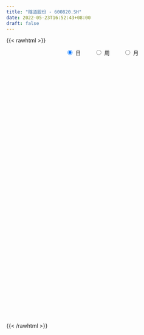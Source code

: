 ```yaml
---
title: "隧道股份 - 600820.SH"
date: 2022-05-23T16:52:43+08:00
draft: false
---
```

{{< rawhtml >}}
    <div style="text-align: center">
        <label style="padding: 1rem;"><input style="margin-right: .5rem" type="radio" name="period" value="D" checked onclick="period_change(this)">日</label>
        <label style="padding: 1rem;"><input style="margin-right: .5rem" type="radio" name="period" value="W" onclick="period_change(this)">周</label>
        <label style="padding: 1rem;"><input style="margin-right: .5rem" type="radio" name="period" value="M" onclick="period_change(this)">月</label>
    </div>
    <div id="chart" style="height: 700px;"></div> 
    <script type="text/javascript">
        const D_v = [119516.29,102833.52,104491.79,107629.94,59343.94,75590.59,65353.2,79564.72,61123.6,109625.39,91728.5,74269.68,89779.73,60744.23,101310.97,152853.07,429093.74,233655.75,131338.44,104211.7,82614.72,99556.88,115976.38,90464.22,98432.8,98079.17,81391.15,90660.64,162707.42,136745.34,168628.32,121554.16,97225.49,70428.82,71365.13,86163.4,119663.19,109079.59,186974.9,143946.76,146958.68,74480.18,93096.12,155870.26,69749.54,67397.41,99550.42,118899.78,84993.43,84434.74,68599.92,80092.04,163176.73,125326.97,192608.61,94647.93,119144.64,94067.48,108764.79,72775.1,61729.03,82655.8,80209.34,81652.74,84862.69,75230.37,64509.86,79319.57,106037.69,107777.7,103896.5,92982.83,91368.04,86563.09,133468.98,319793.81,439122.14,251213.13,377939.49,633189.17,474655.69,361237.25,396726.1,326417.34,274965.2,399301.16,392209.03,298840.84,412816.85,258714.57,571043.67,344754.81,304652.29,349305.34,337386.98,394032.72,229357.84,208292.75,266152.57,218281.92,198390.04,222987.0,142125.15,106019.35,158760.24,185383.15,160009.75,215167.43,148390.55,185916.64,151789.68,144210.74,159351.3,306542.95,240672.57,206160.0,196345.4,134030.16,160477.98,128881.84,113623.05,103876.41,150186.03,162644.51,118488.06,137504.93,126070.46,93589.35,109350.51,147685.37,159935.67,144125.99,118136.18,95723.59,82359.53,119882.5,139749.01,155825.45,479697.48,244743.48,344653.19,235937.0,172193.63,238922.42,182630.21,410178.18,196366.59,161037.88,216661.41,465645.75,318787.79,340607.19,264354.72,198987.26,214746.58,181944.04,207392.99,186554.03,153690.74,185076.52,255666.26,260965.46,300315.08,408119.77,463102.97,361876.57,262089.09,209895.06,248261.78,189206.32,424103.39,380852.93,331341.27,227057.23,225495.96,346267.6,204731.89,182590.0,172755.3,579068.9300000001,456987.63,324439.3,461023.26,463094.96,319954.46,237070.54,392860.79,313246.85,422564.94,351332.94,354792.32,327258.56,524876.49,250416.06,225983.64,213934.82,175844.17,515750.78,291692.97,255470.79,297164.97,389331.37,333220.45,325681.02,227405.04,418397.92,315814.13,237766.71,205175.7,209483.97,170299.0,200097.6,148662.01,182175.85,200068.0,140954.67,254253.11,300236.44,248759.61,326262.01,323855.89,542863.88,526905.34,477473.73,323705.11,262495.35,309931.47,240710.98,241058.7,270684.48,307256.34,185591.91,408870.21,712368.42,814201.91,797205.15,1083399.3899999999,964794.0600000001,693320.14,670017.72,1282657.21,952440.73,896509.79,575501.6,680959.46,775049.34,474947.45,434961.33,348246.89,331030.58]
const D_histogram = [0.0,-0.0012252991,0.0005243303,0.0015950755,0.001567894,0.000237755,-0.0012272168,-0.0020844562,-0.0018984423,0.000773987,0.0030250473,0.003049154,0.0022818856,0.0004409696,-0.0001394404,-0.0005116954,0.0072252604,0.0061573334,0.0069516565,0.007024151,0.0060181397,0.00498143,0.0039684714,0.0011765068,0.0010890712,-0.0022023135,-0.0042610641,-0.0054295886,-0.0016843403,0.0012787568,0.0066566195,0.0089623753,0.0073633467,0.0052218648,0.0022280924,0.0013025793,0.0004936601,-0.0014261998,0.0027942806,0.0039094122,0.0023215733,0.0010256588,-0.000021687,0.0010562484,0.0008546476,-0.0001403213,-0.0009419036,-0.0054071676,-0.0080932961,-0.0114195692,-0.0111176165,-0.0117229348,-0.0147529924,-0.0184721871,-0.0262153113,-0.0289949562,-0.0278136128,-0.0241481338,-0.0165100522,-0.012488381,-0.010915765,-0.0058303161,0.0012036092,0.006534622,0.0085893981,0.0078252241,0.0065927641,0.0063927261,0.005559353,0.0081890934,0.0090038665,0.0092559965,0.0091211593,0.0087300581,0.012008,0.0205773063,0.0313288437,0.0351550236,0.0439324729,0.0609966123,0.074563015,0.0773978669,0.079563144,0.0822902501,0.0799335709,0.0768845365,0.0701952641,0.063967741,0.0492758222,0.0363182156,0.0224914183,0.0094315669,0.0064500177,0.0060978901,-0.0047269622,-0.0279194516,-0.0320572481,-0.041830903,-0.0532529593,-0.0617971811,-0.063481645,-0.0721207352,-0.0793961841,-0.0795109884,-0.0800558126,-0.0781064344,-0.0738797311,-0.0606207088,-0.054382653,-0.0540246165,-0.0476750484,-0.0403470046,-0.0358887437,-0.043591945,-0.0443746597,-0.0438684607,-0.0431191228,-0.0389675114,-0.0308977104,-0.0271064406,-0.0229429517,-0.0180739518,-0.0142531513,-0.0061517356,0.0003929583,0.0081706564,0.0118275989,0.0145976009,0.0159950304,0.0196133296,0.0199220105,0.0238382887,0.0240125192,0.0230537971,0.0220208524,0.0171162853,0.0138322142,0.0148953518,0.0256134976,0.0302757948,0.03146717,0.0297106881,0.0280454373,0.0264607425,0.0217584182,0.0178516426,0.0120549071,0.0104553932,0.0121848124,0.0177968417,0.0235931313,0.0310618171,0.0276292319,0.0238626768,0.0225825635,0.0196856561,0.0126914833,0.0066578267,0.0034418528,0.0047053963,0.0080614763,0.0099821061,0.0147086495,0.020912588,0.0289459977,0.0248754533,0.0184804866,0.0115599076,0.0014554426,-0.0062891851,-0.0012853892,0.0044295511,0.0064514807,0.0009325923,-0.0026437845,-0.0207635433,-0.0253036145,-0.0306091802,-0.0334939453,-0.0122976535,0.0050401165,0.013295488,0.0243295978,0.0237079557,0.0183119731,0.0127173625,0.0174733751,0.0131115753,0.0185499153,0.0164017179,0.0057445953,-0.0052329495,-0.0253965902,-0.0361631166,-0.0435837747,-0.043313555,-0.0387764637,-0.0215036161,-0.0181645324,-0.016034382,-0.0230333842,-0.0283150224,-0.0219680161,-0.0226549376,-0.0308538274,-0.0547481313,-0.058384707,-0.0572967216,-0.0487066796,-0.0414973753,-0.0328841269,-0.0263201912,-0.0226011817,-0.0214469372,-0.0129773905,-0.0092716364,0.0008477844,0.0119020518,0.0203829461,0.035056157,0.0399979652,0.0544445135,0.0592889839,0.0615550312,0.0510968836,0.0458587632,0.0364044046,0.0259963828,0.0244114512,0.0092388085,-0.0123996772,-0.0203356488,-0.0332606703,-0.0223941306,-0.0016013391,0.0173067492,0.0410228461,0.0459941209,0.0356601888,0.036615347,0.055999943,0.0564358205,0.0582452397,0.0543061963,0.0525904342,0.0330929613,0.0155222769,0.0077030917,-0.0006316479,-0.0082129899]
const D_fast = [0.0,-0.0015316239,0.0003490881,0.0018186022,0.0021833941,0.0009126938,-0.0008590821,-0.0022374355,-0.0025260322,0.0003398938,0.003347216,0.0041336112,0.0039368142,0.0022061406,0.0015908705,0.0010906917,0.0106339625,0.0111053689,0.0136376061,0.0154661383,0.015964662,0.0161733098,0.016152469,0.0136546312,0.0138394633,0.0099975003,0.0068734836,0.004347562,0.0076717252,0.0109545115,0.0179965291,0.0225428788,0.0227846868,0.0219486711,0.0195119218,0.0189120536,0.0182265493,0.0159501395,0.02086919,0.0229616747,0.0219542291,0.0209147293,0.0198619618,0.0212039592,0.0212160204,0.0201859712,0.019148913,0.013331857,0.0086224045,0.0024412392,-0.0000362122,-0.0035722643,-0.0102905699,-0.0186278114,-0.0329247634,-0.0429531474,-0.0487252072,-0.0510967616,-0.047586193,-0.0466866172,-0.0478429424,-0.0442150726,-0.0368802449,-0.0299155766,-0.025713451,-0.0245213189,-0.0241055879,-0.0227074443,-0.0221509792,-0.0174739655,-0.0144082258,-0.0118420966,-0.009696644,-0.0079052307,-0.0016252888,0.0120883441,0.0306720925,0.0432870282,0.0630475957,0.0953608883,0.1275680447,0.1497523633,0.1718084265,0.195108095,0.2127348086,0.2289069083,0.2397664519,0.2495308641,0.2471579008,0.2432798481,0.2350759054,0.2243739457,0.2230049009,0.2241772459,0.212170653,0.1819983007,0.1698461921,0.1496148115,0.1248795154,0.1008859983,0.0833311232,0.0566618492,0.0295373542,0.0095448028,-0.0110139745,-0.0285912049,-0.0428344343,-0.0447305892,-0.0520881967,-0.0652363143,-0.0708055083,-0.0735642157,-0.0780781407,-0.0966793282,-0.1085557079,-0.119016624,-0.1290470669,-0.1346373333,-0.1342919599,-0.1372773003,-0.1388495493,-0.1384990373,-0.1382415246,-0.1316780429,-0.1250351094,-0.1152147472,-0.108600905,-0.1021815027,-0.0967853157,-0.0882636841,-0.0829745005,-0.0730986501,-0.0669212898,-0.0621165627,-0.0576442942,-0.05826979,-0.0580958076,-0.0533088321,-0.0361873119,-0.023956066,-0.0148978983,-0.0092267082,-0.0038805996,0.0011498912,0.0018871715,0.0024433065,-0.0003397023,0.0006746322,0.0054502545,0.0155114942,0.0272060667,0.0424402067,0.0459149295,0.0481140436,0.0524795712,0.0545040778,0.0506827758,0.0463135759,0.0439580652,0.0463979578,0.0517694068,0.0561855632,0.064589269,0.0760213545,0.0912912636,0.0934395825,0.0916647375,0.0876341354,0.077893531,0.068576607,0.0732590557,0.0800813838,0.0837161835,0.0784304432,0.0741931203,0.0508824757,0.0400165008,0.0270586401,0.0158003887,0.033922267,0.0525200661,0.0640993097,0.0812158189,0.0865211658,0.0857031764,0.0832879064,0.0924122629,0.0913283568,0.1014041756,0.1033564078,0.094135434,0.0818496518,0.0553368636,0.035529558,0.0172129562,0.0066547871,0.0014977625,0.0133947061,0.0121926567,0.0103142116,-0.0024431367,-0.0148035305,-0.0139485281,-0.0202991841,-0.0362115307,-0.0737928674,-0.0920256199,-0.1052618149,-0.1088484428,-0.1120134823,-0.1116212657,-0.1116373778,-0.1135686636,-0.1177761535,-0.1125509544,-0.1111631094,-0.1008317424,-0.0868019621,-0.0732253313,-0.0497880811,-0.0348467816,-0.006789105,0.0128776114,0.0305324165,0.0328484899,0.0390750602,0.0387218027,0.0348128767,0.0393308079,0.0264678673,0.0017294623,-0.0112904215,-0.0325306105,-0.0272626036,-0.0068701468,0.0163646288,0.0503364372,0.0668062422,0.0653873573,0.0754963523,0.1088809341,0.1234257667,0.1397964958,0.1494340015,0.1608658479,0.1496416153,0.1359515001,0.1300580879,0.1215654364,0.1119308468]
const D_slow = [0.0,-0.0003063248,-0.0001752422,0.0002235267,0.0006155002,0.0006749389,0.0003681347,-0.0001529793,-0.0006275899,-0.0004340932,0.0003221687,0.0010844572,0.0016549286,0.001765171,0.0017303109,0.001602387,0.0034087021,0.0049480355,0.0066859496,0.0084419873,0.0099465223,0.0111918798,0.0121839976,0.0124781243,0.0127503921,0.0121998138,0.0111345477,0.0097771506,0.0093560655,0.0096757547,0.0113399096,0.0135805034,0.0154213401,0.0167268063,0.0172838294,0.0176094742,0.0177328893,0.0173763393,0.0180749094,0.0190522625,0.0196326558,0.0198890705,0.0198836488,0.0201477109,0.0203613728,0.0203262924,0.0200908166,0.0187390247,0.0167157006,0.0138608083,0.0110814042,0.0081506705,0.0044624224,-0.0001556243,-0.0067094522,-0.0139581912,-0.0209115944,-0.0269486278,-0.0310761409,-0.0341982361,-0.0369271774,-0.0383847564,-0.0380838541,-0.0364501986,-0.0343028491,-0.0323465431,-0.030698352,-0.0291001705,-0.0277103322,-0.0256630589,-0.0234120923,-0.0210980931,-0.0188178033,-0.0166352888,-0.0136332888,-0.0084889622,-0.0006567513,0.0081320046,0.0191151228,0.0343642759,0.0530050297,0.0723544964,0.0922452824,0.1128178449,0.1328012377,0.1520223718,0.1695711878,0.1855631231,0.1978820786,0.2069616325,0.2125844871,0.2149423788,0.2165548832,0.2180793558,0.2168976152,0.2099177523,0.2019034403,0.1914457145,0.1781324747,0.1626831794,0.1468127682,0.1287825844,0.1089335383,0.0890557912,0.0690418381,0.0495152295,0.0310452967,0.0158901195,0.0022944563,-0.0112116978,-0.0231304599,-0.0332172111,-0.042189397,-0.0530873833,-0.0641810482,-0.0751481634,-0.0859279441,-0.0956698219,-0.1033942495,-0.1101708597,-0.1159065976,-0.1204250856,-0.1239883734,-0.1255263073,-0.1254280677,-0.1233854036,-0.1204285039,-0.1167791037,-0.1127803461,-0.1078770137,-0.102896511,-0.0969369388,-0.090933809,-0.0851703598,-0.0796651467,-0.0753860753,-0.0719280218,-0.0682041838,-0.0618008094,-0.0542318608,-0.0463650683,-0.0389373962,-0.0319260369,-0.0253108513,-0.0198712467,-0.0154083361,-0.0123946093,-0.009780761,-0.0067345579,-0.0022853475,0.0036129354,0.0113783896,0.0182856976,0.0242513668,0.0298970077,0.0348184217,0.0379912925,0.0396557492,0.0405162124,0.0416925615,0.0437079306,0.0462034571,0.0498806195,0.0551087665,0.0623452659,0.0685641292,0.0731842509,0.0760742278,0.0764380884,0.0748657921,0.0745444449,0.0756518326,0.0772647028,0.0774978509,0.0768369048,0.071646019,0.0653201153,0.0576678203,0.049294334,0.0462199206,0.0474799497,0.0508038217,0.0568862211,0.0628132101,0.0673912033,0.070570544,0.0749388877,0.0782167816,0.0828542604,0.0869546898,0.0883908387,0.0870826013,0.0807334538,0.0716926746,0.0607967309,0.0499683422,0.0402742262,0.0348983222,0.0303571891,0.0263485936,0.0205902475,0.0135114919,0.0080194879,0.0023557535,-0.0053577033,-0.0190447361,-0.0336409129,-0.0479650933,-0.0601417632,-0.070516107,-0.0787371387,-0.0853171866,-0.090967482,-0.0963292163,-0.0995735639,-0.101891473,-0.1016795269,-0.0987040139,-0.0936082774,-0.0848442382,-0.0748447468,-0.0612336185,-0.0464113725,-0.0310226147,-0.0182483938,-0.006783703,0.0023173982,0.0088164939,0.0149193567,0.0172290588,0.0141291395,0.0090452273,0.0007300597,-0.0048684729,-0.0052688077,-0.0009421204,0.0093135911,0.0208121213,0.0297271685,0.0388810053,0.052880991,0.0669899462,0.0815512561,0.0951278052,0.1082754137,0.116548654,0.1204292233,0.1223549962,0.1221970842,0.1201438368]
const D_data = [['2021-05-12', 4.9864, 5.0056, 4.9769, 5.0152],['2021-05-13', 4.9864, 4.9864, 4.9769, 5.0152],['2021-05-14', 4.996, 5.0248, 4.9864, 5.0248],['2021-05-17', 5.0248, 5.0248, 4.996, 5.044],['2021-05-18', 5.0248, 5.0152, 4.996, 5.0344],['2021-05-19', 5.0152, 4.996, 4.9864, 5.0248],['2021-05-20', 5.0056, 4.9864, 4.9769, 5.0056],['2021-05-21', 4.9864, 4.9864, 4.9673, 4.996],['2021-05-24', 4.9864, 4.996, 4.9769, 5.0248],['2021-05-25', 5.0056, 5.0344, 4.9769, 5.044],['2021-05-26', 5.0344, 5.044, 5.0152, 5.044],['2021-05-27', 5.044, 5.0248, 5.0152, 5.044],['2021-05-28', 5.0344, 5.0152, 4.9864, 5.044],['2021-05-31', 5.0056, 4.996, 4.996, 5.0152],['2021-06-01', 5.0152, 5.0056, 4.9864, 5.0152],['2021-06-02', 4.996, 5.0056, 4.9864, 5.0152],['2021-06-03', 4.996, 5.1303, 4.996, 5.2262],['2021-06-04', 5.0919, 5.044, 5.0344, 5.1303],['2021-06-07', 5.0344, 5.0727, 5.0248, 5.0919],['2021-06-08', 5.0536, 5.0727, 5.0536, 5.0919],['2021-06-09', 5.0536, 5.0632, 5.0344, 5.0727],['2021-06-10', 5.0536, 5.0632, 5.044, 5.0823],['2021-06-11', 5.0536, 5.0632, 5.0536, 5.1015],['2021-06-15', 5.0727, 5.0344, 5.0056, 5.0823],['2021-06-16', 5.0248, 5.0632, 5.0152, 5.1015],['2021-06-17', 5.0632, 5.0152, 4.996, 5.0727],['2021-06-18', 5.0248, 5.0152, 5.0056, 5.044],['2021-06-21', 5.0344, 5.0152, 5.0056, 5.0632],['2021-06-22', 5.0536, 5.0823, 5.044, 5.1878],['2021-06-23', 5.0536, 5.0919, 5.044, 5.1015],['2021-06-24', 5.0919, 5.1495, 5.0823, 5.159],['2021-06-25', 5.1495, 5.1399, 5.1207, 5.1686],['2021-06-28', 5.1303, 5.1015, 5.0727, 5.1399],['2021-06-29', 5.1015, 5.0919, 5.0727, 5.1111],['2021-06-30', 5.0727, 5.0727, 5.0632, 5.1015],['2021-07-01', 5.1015, 5.0919, 5.0632, 5.1207],['2021-07-02', 5.0919, 5.0919, 5.0823, 5.1399],['2021-07-05', 5.1399, 5.0727, 5.0536, 5.1399],['2021-07-06', 5.0919, 5.159, 5.0632, 5.1686],['2021-07-07', 5.1495, 5.1399, 5.1111, 5.159],['2021-07-08', 5.16, 5.11, 5.1, 5.16],['2021-07-09', 5.11, 5.11, 5.09, 5.14],['2021-07-12', 5.14, 5.11, 5.09, 5.14],['2021-07-13', 5.12, 5.14, 5.09, 5.18],['2021-07-14', 5.16, 5.13, 5.11, 5.16],['2021-07-15', 5.12, 5.12, 5.1, 5.14],['2021-07-16', 5.14, 5.12, 5.1, 5.16],['2021-07-19', 5.11, 5.06, 5.04, 5.12],['2021-07-20', 5.05, 5.06, 5.01, 5.07],['2021-07-21', 5.06, 5.03, 5.01, 5.09],['2021-07-22', 5.03, 5.06, 5.02, 5.07],['2021-07-23', 5.03, 5.04, 5.03, 5.08],['2021-07-26', 5.04, 4.99, 4.97, 5.05],['2021-07-27', 5.0, 4.95, 4.93, 5.01],['2021-07-28', 4.94, 4.85, 4.83, 4.96],['2021-07-29', 4.86, 4.86, 4.83, 4.88],['2021-07-30', 4.8, 4.88, 4.79, 4.91],['2021-08-02', 4.87, 4.9, 4.83, 4.94],['2021-08-03', 4.9, 4.96, 4.88, 4.96],['2021-08-04', 4.95, 4.93, 4.91, 4.98],['2021-08-05', 4.93, 4.9, 4.9, 4.95],['2021-08-06', 4.9, 4.95, 4.89, 4.97],['2021-08-09', 4.94, 5.0, 4.94, 5.02],['2021-08-10', 5.0, 5.01, 4.96, 5.01],['2021-08-11', 4.99, 4.99, 4.98, 5.04],['2021-08-12', 5.0, 4.96, 4.95, 5.0],['2021-08-13', 4.97, 4.95, 4.93, 4.97],['2021-08-16', 4.93, 4.96, 4.93, 4.99],['2021-08-17', 4.96, 4.95, 4.93, 5.01],['2021-08-18', 4.94, 5.0, 4.94, 5.01],['2021-08-19', 5.01, 4.99, 4.95, 5.02],['2021-08-20', 4.98, 4.99, 4.95, 5.0],['2021-08-23', 4.99, 4.99, 4.98, 5.02],['2021-08-24', 5.0, 4.99, 4.97, 5.02],['2021-08-25', 5.02, 5.05, 5.0, 5.05],['2021-08-26', 5.12, 5.16, 5.11, 5.26],['2021-08-27', 5.25, 5.26, 5.18, 5.29],['2021-08-30', 5.3, 5.24, 5.22, 5.32],['2021-08-31', 5.24, 5.37, 5.21, 5.4],['2021-09-01', 5.43, 5.59, 5.42, 5.66],['2021-09-02', 5.6, 5.69, 5.54, 5.72],['2021-09-03', 5.72, 5.67, 5.61, 5.74],['2021-09-06', 5.68, 5.75, 5.6, 5.78],['2021-09-07', 5.79, 5.85, 5.72, 5.86],['2021-09-08', 5.87, 5.87, 5.81, 5.9],['2021-09-09', 5.87, 5.93, 5.85, 6.01],['2021-09-10', 5.97, 5.94, 5.91, 6.06],['2021-09-13', 5.94, 5.99, 5.9, 6.03],['2021-09-14', 6.01, 5.9, 5.87, 6.04],['2021-09-15', 5.9, 5.91, 5.84, 5.96],['2021-09-16', 5.95, 5.88, 5.85, 6.23],['2021-09-17', 5.89, 5.86, 5.73, 6.06],['2021-09-22', 5.8, 5.98, 5.77, 6.05],['2021-09-23', 6.03, 6.04, 5.95, 6.08],['2021-09-24', 6.06, 5.91, 5.85, 6.09],['2021-09-27', 5.93, 5.68, 5.67, 5.99],['2021-09-28', 5.69, 5.85, 5.67, 5.87],['2021-09-29', 5.8, 5.74, 5.71, 5.89],['2021-09-30', 5.76, 5.65, 5.56, 5.79],['2021-10-08', 5.71, 5.61, 5.59, 5.77],['2021-10-11', 5.64, 5.64, 5.54, 5.68],['2021-10-12', 5.6, 5.49, 5.46, 5.62],['2021-10-13', 5.47, 5.42, 5.39, 5.52],['2021-10-14', 5.4, 5.44, 5.39, 5.53],['2021-10-15', 5.47, 5.38, 5.36, 5.51],['2021-10-18', 5.4, 5.36, 5.35, 5.43],['2021-10-19', 5.36, 5.35, 5.33, 5.39],['2021-10-20', 5.37, 5.46, 5.35, 5.49],['2021-10-21', 5.46, 5.38, 5.36, 5.48],['2021-10-22', 5.38, 5.28, 5.28, 5.42],['2021-10-25', 5.27, 5.33, 5.26, 5.4],['2021-10-26', 5.35, 5.34, 5.33, 5.42],['2021-10-27', 5.34, 5.3, 5.28, 5.4],['2021-10-28', 5.27, 5.1, 5.1, 5.34],['2021-10-29', 5.11, 5.12, 5.08, 5.21],['2021-11-01', 5.12, 5.09, 5.08, 5.15],['2021-11-02', 5.12, 5.05, 5.03, 5.19],['2021-11-03', 5.05, 5.06, 5.02, 5.11],['2021-11-04', 5.07, 5.1, 5.05, 5.12],['2021-11-05', 5.09, 5.04, 5.02, 5.11],['2021-11-08', 5.05, 5.03, 5.0, 5.06],['2021-11-09', 5.04, 5.03, 5.01, 5.07],['2021-11-10', 5.04, 5.01, 4.96, 5.04],['2021-11-11', 5.01, 5.07, 5.0, 5.09],['2021-11-12', 5.07, 5.07, 5.04, 5.09],['2021-11-15', 5.08, 5.11, 5.07, 5.12],['2021-11-16', 5.11, 5.08, 5.07, 5.12],['2021-11-17', 5.06, 5.08, 5.06, 5.1],['2021-11-18', 5.09, 5.07, 5.06, 5.1],['2021-11-19', 5.07, 5.11, 5.05, 5.12],['2021-11-22', 5.11, 5.08, 5.08, 5.14],['2021-11-23', 5.07, 5.14, 5.06, 5.15],['2021-11-24', 5.13, 5.11, 5.09, 5.14],['2021-11-25', 5.1, 5.1, 5.09, 5.13],['2021-11-26', 5.1, 5.1, 5.08, 5.11],['2021-11-29', 5.08, 5.04, 5.03, 5.08],['2021-11-30', 5.03, 5.04, 5.03, 5.09],['2021-12-01', 5.04, 5.09, 5.03, 5.11],['2021-12-02', 5.1, 5.25, 5.08, 5.32],['2021-12-03', 5.25, 5.23, 5.2, 5.29],['2021-12-06', 5.26, 5.22, 5.21, 5.35],['2021-12-07', 5.25, 5.2, 5.17, 5.27],['2021-12-08', 5.24, 5.21, 5.19, 5.25],['2021-12-09', 5.21, 5.22, 5.17, 5.22],['2021-12-10', 5.2, 5.18, 5.17, 5.23],['2021-12-13', 5.22, 5.18, 5.16, 5.32],['2021-12-14', 5.18, 5.14, 5.12, 5.18],['2021-12-15', 5.13, 5.18, 5.13, 5.2],['2021-12-16', 5.18, 5.23, 5.17, 5.25],['2021-12-17', 5.25, 5.31, 5.25, 5.38],['2021-12-20', 5.3, 5.36, 5.25, 5.38],['2021-12-21', 5.36, 5.44, 5.31, 5.44],['2021-12-22', 5.43, 5.34, 5.34, 5.43],['2021-12-23', 5.34, 5.34, 5.33, 5.38],['2021-12-24', 5.35, 5.38, 5.29, 5.38],['2021-12-27', 5.38, 5.37, 5.32, 5.38],['2021-12-28', 5.42, 5.31, 5.3, 5.44],['2021-12-29', 5.3, 5.3, 5.27, 5.35],['2021-12-30', 5.3, 5.32, 5.29, 5.33],['2021-12-31', 5.33, 5.38, 5.31, 5.38],['2022-01-04', 5.36, 5.43, 5.35, 5.44],['2022-01-05', 5.46, 5.44, 5.38, 5.47],['2022-01-06', 5.44, 5.51, 5.4, 5.53],['2022-01-07', 5.52, 5.58, 5.5, 5.62],['2022-01-10', 5.61, 5.67, 5.56, 5.79],['2022-01-11', 5.63, 5.56, 5.56, 5.7],['2022-01-12', 5.59, 5.53, 5.49, 5.59],['2022-01-13', 5.53, 5.51, 5.51, 5.59],['2022-01-14', 5.5, 5.44, 5.43, 5.53],['2022-01-17', 5.46, 5.43, 5.42, 5.48],['2022-01-18', 5.45, 5.59, 5.44, 5.64],['2022-01-19', 5.57, 5.64, 5.55, 5.69],['2022-01-20', 5.64, 5.63, 5.55, 5.69],['2022-01-21', 5.6, 5.54, 5.52, 5.64],['2022-01-24', 5.53, 5.55, 5.49, 5.64],['2022-01-25', 5.52, 5.31, 5.3, 5.54],['2022-01-26', 5.33, 5.41, 5.33, 5.47],['2022-01-27', 5.41, 5.36, 5.33, 5.46],['2022-01-28', 5.39, 5.35, 5.33, 5.41],['2022-02-07', 5.43, 5.69, 5.4, 5.7],['2022-02-08', 5.68, 5.75, 5.65, 5.76],['2022-02-09', 5.75, 5.72, 5.68, 5.77],['2022-02-10', 5.72, 5.83, 5.69, 5.88],['2022-02-11', 5.81, 5.74, 5.72, 5.92],['2022-02-14', 5.72, 5.69, 5.66, 5.77],['2022-02-15', 5.66, 5.68, 5.64, 5.73],['2022-02-16', 5.71, 5.83, 5.71, 5.85],['2022-02-17', 5.86, 5.74, 5.73, 5.89],['2022-02-18', 5.69, 5.89, 5.68, 5.9],['2022-02-21', 5.89, 5.83, 5.76, 5.89],['2022-02-22', 5.76, 5.71, 5.67, 5.8],['2022-02-23', 5.7, 5.66, 5.64, 5.78],['2022-02-24', 5.63, 5.46, 5.43, 5.64],['2022-02-25', 5.49, 5.48, 5.44, 5.55],['2022-02-28', 5.5, 5.45, 5.38, 5.5],['2022-03-01', 5.47, 5.5, 5.47, 5.58],['2022-03-02', 5.48, 5.54, 5.46, 5.58],['2022-03-03', 5.55, 5.74, 5.54, 5.75],['2022-03-04', 5.72, 5.61, 5.59, 5.72],['2022-03-07', 5.61, 5.6, 5.56, 5.67],['2022-03-08', 5.58, 5.46, 5.46, 5.61],['2022-03-09', 5.47, 5.43, 5.2, 5.57],['2022-03-10', 5.51, 5.56, 5.44, 5.62],['2022-03-11', 5.53, 5.47, 5.33, 5.53],['2022-03-14', 5.41, 5.33, 5.32, 5.52],['2022-03-15', 5.3, 5.01, 5.0, 5.32],['2022-03-16', 5.07, 5.14, 4.92, 5.16],['2022-03-17', 5.19, 5.14, 5.13, 5.22],['2022-03-18', 5.1, 5.21, 5.1, 5.23],['2022-03-21', 5.21, 5.19, 5.14, 5.26],['2022-03-22', 5.19, 5.21, 5.17, 5.25],['2022-03-23', 5.24, 5.19, 5.16, 5.28],['2022-03-24', 5.17, 5.15, 5.14, 5.21],['2022-03-25', 5.16, 5.1, 5.1, 5.17],['2022-03-28', 5.06, 5.19, 5.02, 5.19],['2022-03-29', 5.16, 5.14, 5.1, 5.21],['2022-03-30', 5.17, 5.24, 5.15, 5.24],['2022-03-31', 5.23, 5.3, 5.21, 5.35],['2022-04-01', 5.32, 5.32, 5.25, 5.34],['2022-04-06', 5.29, 5.47, 5.28, 5.48],['2022-04-07', 5.45, 5.42, 5.42, 5.55],['2022-04-08', 5.45, 5.62, 5.44, 5.63],['2022-04-11', 5.61, 5.59, 5.55, 5.67],['2022-04-12', 5.58, 5.62, 5.47, 5.67],['2022-04-13', 5.57, 5.48, 5.48, 5.62],['2022-04-14', 5.5, 5.54, 5.46, 5.58],['2022-04-15', 5.53, 5.48, 5.42, 5.62],['2022-04-18', 5.42, 5.44, 5.37, 5.49],['2022-04-19', 5.42, 5.54, 5.39, 5.56],['2022-04-20', 5.52, 5.34, 5.33, 5.55],['2022-04-21', 5.35, 5.16, 5.15, 5.36],['2022-04-22', 5.15, 5.24, 5.09, 5.26],['2022-04-25', 5.19, 5.1, 5.1, 5.33],['2022-04-26', 5.15, 5.37, 5.15, 5.54],['2022-04-27', 5.48, 5.57, 5.33, 5.62],['2022-04-28', 5.5, 5.66, 5.47, 5.75],['2022-04-29', 5.67, 5.86, 5.55, 5.87],['2022-05-05', 5.86, 5.74, 5.69, 5.86],['2022-05-06', 5.61, 5.57, 5.51, 5.68],['2022-05-09', 5.59, 5.72, 5.58, 5.78],['2022-05-10', 5.61, 6.05, 5.59, 6.19],['2022-05-11', 5.98, 5.92, 5.89, 6.07],['2022-05-12', 5.87, 6.0, 5.86, 6.1],['2022-05-13', 5.99, 5.98, 5.93, 6.09],['2022-05-16', 6.01, 6.05, 5.87, 6.09],['2022-05-17', 6.07, 5.82, 5.74, 6.07],['2022-05-18', 5.76, 5.78, 5.75, 5.92],['2022-05-19', 5.7, 5.86, 5.68, 5.87],['2022-05-20', 5.85, 5.83, 5.78, 5.87],['2022-05-23', 5.83, 5.81, 5.74, 5.83]]
const W_v = [1128491.95,1181481.75,733420.91,701935.1099999999,701585.79,1616361.6000000001,3110174.2700000005,2339499.4399999999,1309391.79,1157344.5800000001,1051262.6799999999,522921.32,559867.9,646707.09,592705.4,845834.03,579594.1599999999,863837.34,680941.63,506655.58,577352.28,447099.39,474314.24,420663.37,652409.97,622824.0699999999,768405.1800000001,680230.8100000001,639371.15,641712.27,217917.07,177584.32,420260.0,419444.82,435690.0699999999,549599.4299999999,415483.53,276812.51,376084.68,418721.84,371733.96,267259.8199999999,506717.98,637270.61,394829.62,457843.0699999999,522358.49,404111.98,613516.97,625845.78,647390.9099999999,526710.4,419438.61,1463925.3000000003,888021.48,938010.33,682881.85,357707.44,384825.64,275892.56,251129.03,495682.08,403650.04,545307.91,428306.36,516529.47,615419.0499999999,603559.4400000001,831607.17,719456.6100000001,472351.82,527108.1399999999,876864.1800000001,779404.99,810757.48,729322.6799999999,1725453.8400000001,1067625.74,796109.4600000002,736457.1400000001,1179645.02,970057.77,1545678.23,2131152.3700000001,1434606.0100000002,1281493.29,1174057.1600000001,1394315.25,1090526.3299999998,884820.6299999999,913730.28,330681.73,988795.41,669549.26,447650.35,529074.84,397071.55,833677.4,622678.63,475394.9,555415.5,378735.16,369261.37,353187.31,358045.78,463160.07,322104.91,358197.07,440275.95,611830.2100000001,433385.67,704679.04,454306.3,57811.09,214191.19,331488.74,236371.48,335144.55,342687.58,396234.5,359691.1900000001,419787.9400000001,250096.86,458038.83,588426.09,418434.2399999999,577083.0,613989.17,406823.0,479548.4099999999,965530.96,637614.53,851146.12,1404213.6299999999,1892535.3800000001,1049354.76,794550.72,648201.64,584052.49,370794.76,559638.51,606868.51,495675.6199999999,379264.54,543575.36,2095283.6799999999,2854422.1600000001,1714187.8700000001,764408.02,612698.02,394043.6,761882.52,2132858.3599999999,1618021.8400000001,1132268.0600000001,712427.65,919200.97,1186191.1699999999,1181304.1799999999,724816.95,704055.1800000001,581445.55,361772.81,410391.92,146960.98,72930.02,350048.71,357911.02,408337.06,438331.55,507697.36,437040.76,598569.67,788546.6900000001,391199.48,350297.46,486912.88,338242.88,700540.1,865927.76,525177.6899999999,490809.83,480068.88,396837.53,481061.39,1229525.97,904213.88,1033873.5900000001,713044.7,714976.8199999999,617210.1200000001,435340.58,491771.83,697038.59,910372.1000000001,391528.61,582495.59,387482.39,426526.9,977657.76,533698.12,368367.34,680295.88,444846.03,661440.1099999999,485663.7499999999,437019.91,694904.88,419992.2,386465.0,490014.29,1070316.0600000001,2098234.73,1789618.8299999998,1886170.7400000002,991344.61,1097835.8799999999,218281.92,828281.78,894867.5200000001,1002567.24,825895.38,648818.0600000001,614200.62,600280.9600000001,1139897.9199999999,1174336.45,1449889.8100000001,1337483.54,914658.3200000001,1225066.5700000001,1545225.4700000002,1552561.1399999999,1131840.75,2284614.0800000001,1685697.5800000001,1808676.3700000001,1423206.3800000001,1600868.6000000001,1404559.5,910718.4299999999,1144271.8300000001,1192981.78,1900510.9999999998,1245302.4099999999,3816045.0800000001,1658114.2000000002,4377127.0499999998,2714164.4699999997,331030.58]
const W_histogram = [0.0,-0.0170010256,-0.0345063417,-0.0446624869,-0.0623671772,-0.0225891891,0.0222874474,0.0312613564,0.0283138719,0.0257636411,0.0085338353,-0.0047919966,-0.0077308679,-0.0245561459,-0.0296891715,-0.024936116,-0.0325201813,-0.0390306389,-0.0572142285,-0.0744129168,-0.1015953529,-0.1167033487,-0.1309647157,-0.1247529225,-0.0974092757,-0.0874902098,-0.0721439258,-0.0512535635,-0.0584416131,-0.1010534724,-0.1111630444,-0.1006663207,-0.0798020233,-0.0544681967,-0.0380922943,-0.0503367512,-0.0436297313,-0.0403127412,-0.030855207,-0.0324354355,-0.0224295765,-0.0128593439,0.004300055,0.0314206037,0.04161243,0.0388989044,0.0242636475,0.0011959603,-0.034840291,-0.0492502884,-0.056461881,-0.0453170296,-0.0297400242,0.0182178615,0.0374949331,0.0675022808,0.0664002372,0.069203525,0.067270373,0.0617421696,0.0529673959,0.0596958602,0.0681923925,0.0433856908,0.0155311922,0.0106824558,0.0279370197,0.0380194255,0.0699287071,0.0695502364,0.0625548374,0.0619555273,0.067540042,0.0679639137,0.0833108856,0.1030092224,0.1270329253,0.1390340585,0.1288009655,0.121492882,0.124726954,0.1232211561,0.1300042425,0.1315857973,0.1295306961,0.1278677459,0.1090602297,0.1163458348,0.1038053284,0.0844154675,0.0340511993,-0.0085246587,-0.0605856855,-0.0905102612,-0.1145237269,-0.1241417768,-0.1382833678,-0.1289829849,-0.1026943009,-0.0891038795,-0.0692208039,-0.0675294321,-0.0641881246,-0.0557061437,-0.0549517851,-0.0689873857,-0.0742777614,-0.0636080385,-0.0539748249,-0.0312057234,-0.0084095323,0.0049634037,-0.0018627171,-0.0074067343,-0.0065236344,-0.0122755898,-0.0100441142,-0.0070382483,-0.0019207912,-0.0069564808,-0.0068569865,0.0006005574,0.0069616672,0.0146538618,0.0245114671,0.0257086771,0.0390657658,0.0444941659,0.0416186645,0.0247428098,-0.0148473362,-0.0335012074,-0.0291205126,-0.0270006266,-0.0015478155,0.0047284429,0.0016001786,0.0015891933,-0.0118255181,-0.0122407099,-0.0050518949,0.0035892529,0.0109053999,0.0146214283,0.0081755817,0.0151632695,0.0508341298,0.0570399381,0.0472706746,0.0485570866,0.0448013702,0.0482802859,0.0676352778,0.066397041,0.0613419256,0.054632301,0.0495570902,0.0517858943,0.0491744835,0.0368213722,0.0146438335,-0.0064421449,-0.014708981,-0.0340534003,-0.0470155069,-0.0484578873,-0.0522834987,-0.0523883488,-0.052486796,-0.0402098315,-0.0323620913,-0.0221206704,-0.0078021438,-0.0045138618,-0.0125833779,-0.0156924661,-0.0289592314,-0.0368162333,-0.0371108144,-0.0307338241,-0.0320670442,-0.0442036302,-0.0568735051,-0.0580689043,-0.0469761124,-0.0311063529,-0.0185109686,-0.0085859797,0.000389841,0.0113561918,0.021137844,0.0216579395,0.0224165577,0.0262906835,0.0183953939,0.0077773852,0.0051686965,0.0015849516,0.0018628607,0.0045423656,0.0079636775,0.007363891,0.0152797265,0.0170618915,0.0190856268,0.020594263,0.0159104317,0.0024491396,-0.001135551,-0.0028065121,-0.0006312869,0.018520126,0.0562001975,0.0944558571,0.108515393,0.114721211,0.0956342028,0.0755166301,0.0435102421,0.0139271303,-0.0164471257,-0.0405820876,-0.0524287483,-0.0551946461,-0.0551889881,-0.0443862094,-0.0387683185,-0.0251191736,-0.0109235132,-0.001571807,0.017020686,0.0186936765,0.0249477824,0.0151814085,0.0328653213,0.051436376,0.033734823,0.0286108969,0.0143430091,-0.0125990008,-0.036471195,-0.0360249139,-0.0151721574,-0.010667345,-0.0230027103,0.0096890862,0.01079312,0.0366884457,0.040943485,0.0396147337]
const W_fast = [0.0,-0.0212512821,-0.0473831836,-0.0687049505,-0.1020014351,-0.0678707443,-0.0174222459,-0.0006329979,0.0034979856,0.0073886651,-0.0077076819,-0.0222315129,-0.0271031012,-0.0500674156,-0.0626227342,-0.0641037076,-0.0798178183,-0.0960859356,-0.1285730823,-0.1643749998,-0.2169562742,-0.2612401071,-0.308242653,-0.3332190904,-0.3302277625,-0.3421812491,-0.3448709466,-0.3367939751,-0.358592428,-0.4264676554,-0.4643679885,-0.479037845,-0.4781240535,-0.466407276,-0.4595544472,-0.4843830919,-0.4885835048,-0.4953447001,-0.4936009676,-0.503290055,-0.4988915901,-0.4925361935,-0.4743017809,-0.4393260812,-0.4187311474,-0.4117199469,-0.4202892919,-0.443057989,-0.4878043131,-0.5145268825,-0.5358539454,-0.5360383514,-0.5278963521,-0.4753840011,-0.4467331961,-0.3998502783,-0.3843522626,-0.3642480935,-0.3493636522,-0.3394563133,-0.3349892379,-0.3133368086,-0.2877921782,-0.3017524571,-0.3257241577,-0.3279022802,-0.3036634614,-0.2840761992,-0.2346847407,-0.2176756524,-0.209032342,-0.1941427702,-0.1716732451,-0.154258395,-0.1180837016,-0.0726330592,-0.0168511251,0.0299085228,0.0518756711,0.0749408082,0.1093566186,0.1386561098,0.1779402569,0.2124182609,0.2427458338,0.2730498201,0.2815073613,0.317879425,0.3312902508,0.3330042567,0.2911527883,0.2464457656,0.1792383175,0.1266861765,0.074041779,0.033388285,-0.015324148,-0.0382695113,-0.0376544026,-0.046339951,-0.0437620764,-0.0589530626,-0.0716587862,-0.0771033413,-0.090086929,-0.121369376,-0.145229192,-0.1504614788,-0.1543219714,-0.1393543008,-0.1186604927,-0.1040467059,-0.1113385058,-0.1187342066,-0.1194820154,-0.1283028682,-0.1285824211,-0.1273361173,-0.122698858,-0.1294736679,-0.1310884201,-0.1234807369,-0.1153792103,-0.1040235503,-0.0880380782,-0.0804136989,-0.0572901687,-0.0407382272,-0.0332090624,-0.0438992146,-0.0872011947,-0.1142303678,-0.1171298012,-0.1217600718,-0.0966942146,-0.0892358454,-0.091964065,-0.091577752,-0.107948843,-0.1114242123,-0.105498371,-0.09595991,-0.085917413,-0.0785460275,-0.0829479787,-0.0721694735,-0.0237900808,-0.0033242879,-0.0012758828,0.0121498008,0.019594427,0.0351434141,0.0714072255,0.086768249,0.097048615,0.1039970657,0.1113111274,0.1264864051,0.1361686152,0.1330208469,0.1145042666,0.0918077519,0.0798636706,0.0520059013,0.0272899179,0.0137330657,-0.0031634204,-0.0163653576,-0.0295855038,-0.0273609973,-0.0276037799,-0.0228925266,-0.0105245359,-0.0083647194,-0.01958008,-0.0266122847,-0.0471188578,-0.0641799181,-0.0737522027,-0.0750586685,-0.0844086497,-0.1075961432,-0.1344843943,-0.1501970196,-0.1508482558,-0.1427550846,-0.1347874424,-0.1270089484,-0.1179356674,-0.1041302687,-0.0890641556,-0.0831295751,-0.0767668175,-0.0663200209,-0.069616462,-0.0782901243,-0.079606639,-0.082794146,-0.0820505216,-0.0782354254,-0.0728231941,-0.0715820079,-0.0598462408,-0.0537986028,-0.0470034608,-0.0403462589,-0.0410524823,-0.0539014894,-0.0577700678,-0.0601426569,-0.0581252535,-0.0343438091,0.0173863118,0.0792559357,0.1204443199,0.1553304405,0.1601519831,0.1589135679,0.1377847404,0.1116834112,0.0771973738,0.04291689,0.0179630421,0.0013984828,-0.0123931062,-0.0126868799,-0.0167610686,-0.0093917171,0.002073065,0.0110318195,0.0338794839,0.0402258936,0.0527169451,0.0467459233,0.0726461665,0.1040763152,0.094808468,0.0968372661,0.0861551306,0.0560633704,0.0230733775,0.0145134301,0.0315731472,0.0334111234,0.0153250805,0.0504391486,0.0542414623,0.0893088994,0.10379981,0.1123747421]
const W_slow = [0.0,-0.0042502564,-0.0128768418,-0.0240424636,-0.0396342579,-0.0452815552,-0.0397096933,-0.0318943542,-0.0248158863,-0.018374976,-0.0162415172,-0.0174395163,-0.0193722333,-0.0255112698,-0.0329335626,-0.0391675916,-0.047297637,-0.0570552967,-0.0713588538,-0.089962083,-0.1153609212,-0.1445367584,-0.1772779373,-0.208466168,-0.2328184869,-0.2546910393,-0.2727270208,-0.2855404116,-0.3001508149,-0.325414183,-0.3532049441,-0.3783715243,-0.3983220301,-0.4119390793,-0.4214621529,-0.4340463407,-0.4449537735,-0.4550319588,-0.4627457606,-0.4708546195,-0.4764620136,-0.4796768496,-0.4786018358,-0.4707466849,-0.4603435774,-0.4506188513,-0.4445529394,-0.4442539493,-0.4529640221,-0.4652765942,-0.4793920644,-0.4907213218,-0.4981563279,-0.4936018625,-0.4842281292,-0.467352559,-0.4507524998,-0.4334516185,-0.4166340252,-0.4011984828,-0.3879566339,-0.3730326688,-0.3559845707,-0.345138148,-0.3412553499,-0.338584736,-0.3316004811,-0.3220956247,-0.3046134479,-0.2872258888,-0.2715871794,-0.2560982976,-0.2392132871,-0.2222223087,-0.2013945873,-0.1756422817,-0.1438840503,-0.1091255357,-0.0769252943,-0.0465520738,-0.0153703353,0.0154349537,0.0479360143,0.0808324636,0.1132151377,0.1451820741,0.1724471316,0.2015335903,0.2274849224,0.2485887892,0.257101589,0.2549704244,0.239824003,0.2171964377,0.188565506,0.1575300618,0.1229592198,0.0907134736,0.0650398984,0.0427639285,0.0254587275,0.0085763695,-0.0074706617,-0.0213971976,-0.0351351439,-0.0523819903,-0.0709514306,-0.0868534403,-0.1003471465,-0.1081485774,-0.1102509604,-0.1090101095,-0.1094757888,-0.1113274723,-0.112958381,-0.1160272784,-0.118538307,-0.120297869,-0.1207780668,-0.122517187,-0.1242314336,-0.1240812943,-0.1223408775,-0.118677412,-0.1125495453,-0.106122376,-0.0963559345,-0.0852323931,-0.0748277269,-0.0686420245,-0.0723538585,-0.0807291604,-0.0880092885,-0.0947594452,-0.0951463991,-0.0939642883,-0.0935642437,-0.0931669453,-0.0961233249,-0.0991835024,-0.1004464761,-0.0995491629,-0.0968228129,-0.0931674558,-0.0911235604,-0.087332743,-0.0746242106,-0.0603642261,-0.0485465574,-0.0364072858,-0.0252069432,-0.0131368718,0.0037719477,0.020371208,0.0357066894,0.0493647646,0.0617540372,0.0747005108,0.0869941316,0.0961994747,0.0998604331,0.0982498968,0.0945726516,0.0860593015,0.0743054248,0.062190953,0.0491200783,0.0360229911,0.0229012921,0.0128488343,0.0047583114,-0.0007718562,-0.0027223921,-0.0038508576,-0.0069967021,-0.0109198186,-0.0181596264,-0.0273636848,-0.0366413884,-0.0443248444,-0.0523416054,-0.063392513,-0.0776108892,-0.0921281153,-0.1038721434,-0.1116487316,-0.1162764738,-0.1184229687,-0.1183255085,-0.1154864605,-0.1102019995,-0.1047875146,-0.0991833752,-0.0926107043,-0.0880118559,-0.0860675096,-0.0847753354,-0.0843790976,-0.0839133824,-0.082777791,-0.0807868716,-0.0789458989,-0.0751259672,-0.0708604944,-0.0660890877,-0.0609405219,-0.056962914,-0.0563506291,-0.0566345168,-0.0573361448,-0.0574939666,-0.0528639351,-0.0388138857,-0.0151999214,0.0119289268,0.0406092296,0.0645177803,0.0833969378,0.0942744983,0.0977562809,0.0936444995,0.0834989776,0.0703917905,0.056593129,0.0427958819,0.0316993296,0.0220072499,0.0157274565,0.0129965782,0.0126036265,0.016858798,0.0215322171,0.0277691627,0.0315645148,0.0397808451,0.0526399392,0.0610736449,0.0682263691,0.0718121214,0.0686623712,0.0595445725,0.050538344,0.0467453047,0.0440784684,0.0383277908,0.0407500624,0.0434483424,0.0526204538,0.062856325,0.0727600084]
const W_data = [['2017-07-14', 8.5601, 8.6886, 8.4916, 8.7486],['2017-07-21', 8.6886, 8.4222, 8.1522, 8.6886],['2017-07-28', 8.4309, 8.3003, 8.2916, 8.5441],['2017-08-04', 8.2916, 8.2829, 8.2219, 8.3874],['2017-08-11', 8.2741, 8.0651, 8.0564, 8.37],['2017-08-18', 8.0651, 8.8054, 8.0651, 9.0145],['2017-08-25', 8.9099, 9.0929, 8.8229, 9.1887],['2017-09-01', 9.058, 8.8054, 8.7358, 9.058],['2017-09-08', 8.7706, 8.6922, 8.6138, 8.9274],['2017-09-15', 8.6835, 8.7009, 8.5529, 8.7358],['2017-09-22', 8.7096, 8.4745, 8.3351, 8.7183],['2017-09-29', 8.4658, 8.4396, 8.3525, 8.5267],['2017-10-13', 8.5267, 8.518, 8.457, 8.6225],['2017-10-20', 8.4832, 8.2741, 8.1174, 8.518],['2017-10-27', 8.2829, 8.3351, 8.2219, 8.4658],['2017-11-03', 8.3351, 8.4309, 8.1522, 8.4309],['2017-11-10', 8.3874, 8.2393, 8.2306, 8.4309],['2017-11-17', 8.2306, 8.1783, 7.9171, 8.2916],['2017-11-24', 8.1609, 7.9171, 7.8735, 8.2132],['2017-12-01', 7.9171, 7.769, 7.7254, 7.9345],['2017-12-08', 7.769, 7.438, 7.3596, 7.7777],['2017-12-15', 7.4467, 7.3683, 7.29, 7.5164],['2017-12-22', 7.3683, 7.1767, 7.1593, 7.4293],['2017-12-29', 7.1506, 7.2812, 7.0983, 7.29],['2018-01-05', 7.2812, 7.5164, 7.2377, 7.6035],['2018-01-12', 7.4903, 7.29, 7.2551, 7.5512],['2018-01-19', 7.29, 7.3248, 7.1332, 7.4467],['2018-01-26', 7.3161, 7.4032, 7.2987, 7.4903],['2018-02-02', 7.4032, 7.0025, 6.9067, 7.4206],['2018-02-09', 6.9503, 6.3145, 6.2796, 7.0461],['2018-02-14', 6.3667, 6.4451, 6.3232, 6.4974],['2018-02-23', 6.4887, 6.5671, 6.4538, 6.5932],['2018-03-02', 6.5845, 6.6542, 6.5496, 6.75],['2018-03-09', 6.628, 6.7238, 6.6019, 6.7325],['2018-03-16', 6.7413, 6.628, 6.628, 6.8196],['2018-03-23', 6.6193, 6.1838, 6.1229, 6.6367],['2018-03-30', 6.0967, 6.3058, 6.0096, 6.3319],['2018-04-04', 6.3058, 6.1925, 6.149, 6.3929],['2018-04-13', 6.1838, 6.21, 6.1142, 6.2971],['2018-04-20', 6.1925, 6.0009, 5.9748, 6.21],['2018-04-27', 6.0009, 6.0793, 5.9313, 6.1142],['2018-05-04', 6.088, 6.0445, 6.0271, 6.1316],['2018-05-11', 6.0706, 6.1403, 6.0445, 6.2361],['2018-05-18', 6.149, 6.3319, 6.0967, 6.3754],['2018-05-25', 6.3842, 6.1838, 6.1751, 6.3842],['2018-06-01', 6.1838, 6.0096, 5.9922, 6.2622],['2018-06-08', 6.0445, 5.7745, 5.7484, 6.0532],['2018-06-15', 5.7484, 5.5132, 5.4958, 5.7745],['2018-06-22', 5.4174, 5.1126, 4.9819, 5.4522],['2018-06-29', 5.1561, 5.1474, 4.9384, 5.1735],['2018-07-06', 5.1561, 5.069, 4.9296, 5.2606],['2018-07-13', 5.0603, 5.1996, 5.0167, 5.2693],['2018-07-20', 5.2084, 5.2269, 5.1281, 5.278],['2018-07-27', 5.2359, 5.7298, 5.2089, 5.8645],['2018-08-03', 5.7567, 5.5053, 5.4424, 5.8915],['2018-08-10', 5.5232, 5.7478, 5.4694, 5.8466],['2018-08-17', 5.7208, 5.4245, 5.4245, 5.8196],['2018-08-24', 5.4245, 5.4694, 5.3257, 5.5322],['2018-08-31', 5.4783, 5.4065, 5.3796, 5.5681],['2018-09-07', 5.4065, 5.3346, 5.2808, 5.4334],['2018-09-14', 5.3346, 5.2448, 5.182, 5.3346],['2018-09-21', 5.2269, 5.4245, 5.1281, 5.4424],['2018-09-28', 5.4065, 5.4873, 5.3706, 5.5322],['2018-10-12', 5.4334, 5.0203, 4.8227, 5.4604],['2018-10-19', 5.0383, 4.8138, 4.6701, 5.0742],['2018-10-26', 4.8587, 4.9754, 4.8317, 5.1011],['2018-11-02', 5.0024, 5.2538, 4.9305, 5.2628],['2018-11-09', 5.2448, 5.2179, 5.1999, 5.3796],['2018-11-16', 5.1999, 5.6041, 5.1999, 5.658],['2018-11-23', 5.6041, 5.2987, 5.2897, 5.6849],['2018-11-30', 5.3257, 5.2089, 5.146, 5.4245],['2018-12-07', 5.3257, 5.2808, 5.2269, 5.4065],['2018-12-14', 5.2359, 5.3885, 5.191, 5.4514],['2018-12-21', 5.3706, 5.3616, 5.2987, 5.5412],['2018-12-28', 5.3436, 5.622, 5.2628, 5.649],['2019-01-04', 5.6131, 5.8196, 5.5861, 5.8286],['2019-01-11', 5.9274, 6.0621, 5.9004, 6.2148],['2019-01-18', 6.0801, 6.098, 5.8376, 6.1429],['2019-01-25', 6.107, 5.9184, 5.8196, 6.1339],['2019-02-01', 5.9633, 5.9992, 5.7478, 6.0172],['2019-02-15', 6.0172, 6.2148, 5.9992, 6.3585],['2019-02-22', 6.2417, 6.2597, 6.1429, 6.3495],['2019-03-01', 6.2776, 6.4842, 6.2687, 6.7985],['2019-03-08', 6.5201, 6.556, 6.4752, 6.9781],['2019-03-15', 6.5111, 6.6279, 6.4213, 6.8524],['2019-03-22', 6.601, 6.7446, 6.5381, 6.8255],['2019-03-29', 6.6459, 6.592, 6.3674, 6.8614],['2019-04-04', 6.6099, 7.0051, 6.6099, 7.1308],['2019-04-12', 7.0859, 6.8614, 6.8165, 7.1218],['2019-04-19', 6.9332, 6.7985, 6.6908, 7.032],['2019-04-26', 6.7895, 6.3046, 6.2956, 6.8165],['2019-04-30', 6.3046, 6.1968, 6.116, 6.3315],['2019-05-10', 6.089, 5.8286, 5.5771, 6.089],['2019-05-17', 5.7478, 5.8555, 5.7298, 6.0352],['2019-05-24', 5.8645, 5.7298, 5.7029, 5.9723],['2019-05-31', 5.7298, 5.7478, 5.7208, 5.9543],['2019-06-06', 5.7478, 5.5412, 5.5232, 5.7837],['2019-06-14', 5.5771, 5.7298, 5.5053, 5.8376],['2019-06-21', 5.7029, 5.9574, 5.7029, 5.9944],['2019-06-28', 5.9667, 5.8371, 5.7631, 5.9759],['2019-07-05', 5.9204, 5.9481, 5.8926, 5.9944],['2019-07-12', 5.9389, 5.7261, 5.6891, 5.9389],['2019-07-19', 5.7261, 5.7076, 5.6614, 5.8186],['2019-07-26', 5.7076, 5.7539, 5.6244, 5.7724],['2019-08-02', 5.7539, 5.6336, 5.5689, 5.8001],['2019-08-09', 5.6151, 5.3561, 5.2544, 5.6244],['2019-08-16', 5.3654, 5.3469, 5.2359, 5.4116],['2019-08-23', 5.3839, 5.4949, 5.3654, 5.5504],['2019-08-30', 5.3839, 5.4764, 5.3839, 5.5781],['2019-09-06', 5.4856, 5.6799, 5.4486, 5.7724],['2019-09-12', 5.7354, 5.7724, 5.6614, 5.8464],['2019-09-20', 5.7724, 5.7354, 5.6059, 5.8556],['2019-09-27', 5.7169, 5.4856, 5.4579, 5.7169],['2019-09-30', 5.4856, 5.4486, 5.4394, 5.5134],['2019-10-11', 5.4671, 5.4949, 5.4024, 5.5134],['2019-10-18', 5.5319, 5.3746, 5.3654, 5.5874],['2019-10-25', 5.3654, 5.4394, 5.3191, 5.4394],['2019-11-01', 5.4209, 5.4394, 5.3654, 5.4856],['2019-11-08', 5.4394, 5.4671, 5.4394, 5.5319],['2019-11-15', 5.4671, 5.3191, 5.3099, 5.4856],['2019-11-22', 5.3191, 5.3469, 5.2821, 5.3746],['2019-11-29', 5.3284, 5.4394, 5.3191, 5.4764],['2019-12-06', 5.4209, 5.4486, 5.3931, 5.4764],['2019-12-13', 5.4394, 5.4949, 5.3839, 5.5041],['2019-12-20', 5.5411, 5.5689, 5.4671, 5.6244],['2019-12-27', 5.5596, 5.4949, 5.4394, 5.5781],['2020-01-03', 5.4856, 5.6984, 5.4486, 5.7354],['2020-01-10', 5.6706, 5.6706, 5.5874, 5.7169],['2020-01-17', 5.6799, 5.5966, 5.5781, 5.7169],['2020-01-23', 5.6151, 5.3839, 5.3284, 5.6429],['2020-02-07', 4.8473, 4.9398, 4.6531, 4.9491],['2020-02-14', 4.9121, 5.0138, 4.8936, 5.0878],['2020-02-21', 5.0601, 5.2266, 5.0508, 5.2729],['2020-02-28', 5.2174, 5.1803, 5.0046, 5.4301],['2020-03-06', 5.2266, 5.5226, 5.2266, 5.7261],['2020-03-13', 5.4671, 5.3561, 5.1896, 5.5874],['2020-03-20', 5.4116, 5.2359, 5.0416, 5.4579],['2020-03-27', 5.1341, 5.2544, 5.0878, 5.3376],['2020-04-03', 5.2081, 5.0323, 5.0046, 5.2544],['2020-04-10', 5.0971, 5.1341, 5.0786, 5.2081],['2020-04-17', 5.1156, 5.2266, 5.0878, 5.2914],['2020-04-24', 5.2729, 5.2729, 5.2081, 5.3561],['2020-04-30', 5.2729, 5.2914, 5.1896, 5.3839],['2020-05-08', 5.2544, 5.2729, 5.2359, 5.3099],['2020-05-15', 5.2914, 5.1341, 5.1156, 5.3376],['2020-05-22', 5.4394, 5.3006, 5.3006, 5.6521],['2020-05-29', 5.3561, 5.7909, 5.3191, 5.9389],['2020-06-05', 5.8186, 5.5689, 5.5041, 5.8649],['2020-06-12', 5.5874, 5.3931, 5.3099, 5.6059],['2020-06-19', 5.3839, 5.5411, 5.3376, 5.5411],['2020-06-24', 5.5874, 5.5043, 5.4764, 5.5874],['2020-07-03', 5.4755, 5.6289, 5.3796, 5.6673],['2020-07-10', 5.6961, 5.9358, 5.6673, 6.1084],['2020-07-17', 5.9262, 5.7824, 5.7152, 6.1851],['2020-07-24', 5.8015, 5.7728, 5.744, 6.0029],['2020-07-31', 5.7632, 5.7728, 5.6385, 5.8111],['2020-08-07', 5.8015, 5.8111, 5.7728, 5.9646],['2020-08-14', 5.7824, 5.9454, 5.7824, 6.0221],['2020-08-21', 5.9454, 5.9358, 5.907, 6.1467],['2020-08-28', 5.9454, 5.8207, 5.7344, 5.9741],['2020-09-04', 5.8399, 5.6385, 5.6097, 5.8591],['2020-09-11', 5.6193, 5.5522, 5.5043, 5.6961],['2020-09-18', 5.5522, 5.6385, 5.4755, 5.6673],['2020-09-25', 5.6673, 5.418, 5.37, 5.6769],['2020-09-30', 5.418, 5.3892, 5.3412, 5.4371],['2020-10-09', 5.4467, 5.4659, 5.4371, 5.4947],['2020-10-16', 5.4755, 5.3892, 5.3796, 5.5522],['2020-10-23', 5.418, 5.3892, 5.3317, 5.4659],['2020-10-30', 5.3796, 5.3508, 5.3412, 5.5043],['2020-11-06', 5.3508, 5.5043, 5.3221, 5.5426],['2020-11-13', 5.533, 5.4755, 5.4276, 5.581],['2020-11-20', 5.4659, 5.533, 5.4659, 5.5906],['2020-11-27', 5.5522, 5.6385, 5.5139, 5.6481],['2020-12-04', 5.6385, 5.5426, 5.5139, 5.7056],['2020-12-11', 5.5234, 5.3796, 5.3796, 5.5426],['2020-12-18', 5.3988, 5.3988, 5.3412, 5.4563],['2020-12-25', 5.418, 5.207, 5.1974, 5.418],['2020-12-31', 5.207, 5.1878, 5.1495, 5.2358],['2021-01-08', 5.1974, 5.2262, 5.1399, 5.3029],['2021-01-15', 5.2262, 5.2933, 5.159, 5.3892],['2021-01-22', 5.2933, 5.1782, 5.159, 5.3221],['2021-01-29', 5.159, 4.9673, 4.9577, 5.1878],['2021-02-05', 4.9481, 4.8426, 4.7851, 5.0152],['2021-02-10', 4.8042, 4.8905, 4.8042, 4.9769],['2021-02-19', 4.9289, 5.0152, 4.881, 5.0248],['2021-02-26', 5.0152, 5.1015, 5.0056, 5.2933],['2021-03-05', 5.1303, 5.1015, 5.0152, 5.1399],['2021-03-12', 5.1015, 5.1015, 5.0152, 5.159],['2021-03-19', 5.1015, 5.1207, 5.0632, 5.1782],['2021-03-26', 5.1015, 5.1878, 5.0919, 5.2454],['2021-04-02', 5.207, 5.2262, 5.1303, 5.2741],['2021-04-09', 5.1974, 5.1399, 5.1015, 5.2262],['2021-04-16', 5.1303, 5.1495, 5.0632, 5.1686],['2021-04-23', 5.1686, 5.207, 5.0727, 5.2262],['2021-04-30', 5.1974, 5.0536, 5.0248, 5.2645],['2021-05-07', 5.044, 4.9673, 4.9385, 5.0727],['2021-05-14', 4.9673, 5.0248, 4.9289, 5.0248],['2021-05-21', 5.0248, 4.9864, 4.9673, 5.044],['2021-05-28', 4.9864, 5.0152, 4.9769, 5.044],['2021-06-04', 5.0056, 5.044, 4.9864, 5.2262],['2021-06-11', 5.0344, 5.0632, 5.0248, 5.1015],['2021-06-18', 5.0727, 5.0152, 4.996, 5.1015],['2021-06-25', 5.0344, 5.1399, 5.0056, 5.1878],['2021-07-02', 5.1303, 5.0919, 5.0632, 5.1399],['2021-07-09', 5.1399, 5.11, 5.0536, 5.1686],['2021-07-16', 5.14, 5.12, 5.09, 5.18],['2021-07-23', 5.11, 5.04, 5.01, 5.12],['2021-07-30', 5.04, 4.88, 4.79, 5.05],['2021-08-06', 4.87, 4.95, 4.83, 4.98],['2021-08-13', 4.94, 4.95, 4.93, 5.04],['2021-08-20', 4.93, 4.99, 4.93, 5.02],['2021-08-27', 4.99, 5.26, 4.97, 5.29],['2021-09-03', 5.3, 5.67, 5.21, 5.74],['2021-09-10', 5.68, 5.94, 5.6, 6.06],['2021-09-17', 5.94, 5.86, 5.73, 6.23],['2021-09-24', 5.8, 5.91, 5.77, 6.09],['2021-09-30', 5.93, 5.65, 5.56, 5.99],['2021-10-08', 5.71, 5.61, 5.59, 5.77],['2021-10-15', 5.64, 5.38, 5.36, 5.68],['2021-10-22', 5.4, 5.28, 5.28, 5.49],['2021-10-29', 5.27, 5.12, 5.08, 5.42],['2021-11-05', 5.12, 5.04, 5.02, 5.19],['2021-11-12', 5.05, 5.07, 4.96, 5.09],['2021-11-19', 5.08, 5.11, 5.05, 5.12],['2021-11-26', 5.11, 5.1, 5.06, 5.15],['2021-12-03', 5.08, 5.23, 5.03, 5.32],['2021-12-10', 5.26, 5.18, 5.17, 5.35],['2021-12-17', 5.22, 5.31, 5.12, 5.38],['2021-12-24', 5.3, 5.38, 5.25, 5.44],['2021-12-31', 5.38, 5.38, 5.27, 5.44],['2022-01-07', 5.36, 5.58, 5.35, 5.62],['2022-01-14', 5.61, 5.44, 5.43, 5.79],['2022-01-21', 5.46, 5.54, 5.42, 5.69],['2022-01-28', 5.53, 5.35, 5.3, 5.64],['2022-02-11', 5.43, 5.74, 5.4, 5.92],['2022-02-18', 5.72, 5.89, 5.64, 5.9],['2022-02-25', 5.89, 5.48, 5.43, 5.89],['2022-03-04', 5.5, 5.61, 5.38, 5.75],['2022-03-11', 5.61, 5.47, 5.2, 5.67],['2022-03-18', 5.41, 5.21, 4.92, 5.52],['2022-03-25', 5.21, 5.1, 5.1, 5.28],['2022-04-01', 5.06, 5.32, 5.02, 5.35],['2022-04-08', 5.29, 5.62, 5.28, 5.63],['2022-04-15', 5.61, 5.48, 5.42, 5.67],['2022-04-22', 5.42, 5.24, 5.09, 5.56],['2022-04-29', 5.19, 5.86, 5.1, 5.87],['2022-05-06', 5.86, 5.57, 5.51, 5.86],['2022-05-13', 5.59, 5.98, 5.58, 6.19],['2022-05-20', 6.01, 5.83, 5.68, 6.09],['2022-05-27', 5.83, 5.81, 5.74, 5.83]]
const M_v = [226487.9,359034.04,736042.2299999999,405088.7700000001,377919.6699999999,1506213.5999999999,672234.6800000001,364320.9100000001,611908.9,274487.2299999999,109034.21,97537.28,61909.51,188926.77,358046.3699999999,264070.52,151200.81,175001.03,432383.62,195819.71,165500.94,124869.32,98027.02,304151.01,152920.18,314963.8700000001,525526.6,462486.8699999999,601847.0499999999,355100.3300000001,439329.1300000001,91774.34,101257.29,110282.66,82329.06,318866.34,108536.39,174805.98,106004.98,69999.57,151671.69,105397.25,101064.29,108700.06,161789.96,129627.05,548005.67,446741.6099999999,253040.64,86821.14,748144.29,669925.2799999999,662841.85,1054686.6699999997,1667247.97,1713059.9999999998,1437133.4000000001,464560.83,565844.4700000001,752528.6699999999,1161464.2400000002,1798048.9399999999,2923725.3999999999,1915782.52,2830166.5600000001,5111763.71,4025104.3799999999,2725223.2199999997,1501876.4299999999,2271742.6399999992,1505296.5600000003,1614427.4900000002,731040.5900000002,894867.24,2324887.3899999997,746659.3800000001,1624323.45,924983.4,815151.0200000001,712762.3700000001,1035514.8,1253029.7000000002,1313021.26,1795845.9199999997,3511419.0899999999,2234352.7099999995,1397016.8399999999,3192665.6200000006,3178664.6000000006,3579335.1400000006,2806845.5599999996,2776225.29,6551660.1900000004,4091156.8799999994,2134226.0600000001,1666656.23,3218271.7800000003,2967538.0500000003,2987459.0799999996,957405.89,2015228.5999999999,2372453.8500000001,1360609.9400000002,950825.13,1565075.0399999998,2072114.0699999998,1598617.8399999999,2652920.9699999997,4152777.8799999999,1819904.8199999998,585948.22,2745859.8599999989,937345.4199999998,984692.2299999999,1173380.5800000001,1227308.9000000001,651533.4600000002,369006.28,569356.8,362672.72,317062.11,925378.4300000001,983765.52,1162352.6600000001,2077892.6599999997,1001524.2200000001,770232.1599999999,806656.4199999999,1954476.3299999998,804265.27,1094792.3500000003,2636330.23,2086993.9199999997,1333607.9600000004,1059018.4399999999,1099375.76,1426161.1600000001,835707.98,1487084.2600000002,2601589.3799999999,2614160.8799999994,1425541.1200000001,963083.1399999999,1617805.3399999994,741186.4499999998,1099544.6200000001,3836669.9299999997,3801658.7700000019,1465164.1600000001,2474632.6400000001,4484229.2100000009,13896269.2400000002,14259623.9799999986,14153188.5599999987,14504931.7600000035,35044890.1400000006,13604588.1900000013,7663581.3499999996,24392124.4699999951,28071753.9199999943,29072863.4399999976,27706899.5800000057,37228318.140000008,33501578.4599999972,27376867.3499999978,18695305.7600000016,15113095.7100000009,8119071.6599999992,6052190.1200000001,4849746.6699999999,6632565.870000001,9887665.0600000005,4339816.9000000004,4142723.7699999996,7387634.1300000008,11129618.8300000001,9830623.0699999947,6969003.6400000006,10137719.8200000003,9895878.5,5764208.8200000003,6922113.790000001,7171577.419999999,5364054.7599999998,4953827.0099999998,4689841.9000000004,4057179.8299999996,7931747.5600000005,4443365.0999999996,2062108.0700000005,3135649.5700000003,1997814.77,3061692.6600000001,1583042.1399999999,1996197.8899999997,1443352.9899999998,2186112.6600000001,2243641.6600000001,3427314.1700000004,2881597.79,1426353.7099999997,1801966.3099999998,2930571.52,2994134.79,4878229.4500000002,3683285.9399999995,6210143.3200000003,4614074.2200000007,2635069.8599999999,2328822.48,1862662.1900000004,1735720.9300000002,2262012.3100000001,1048993.9600000002,1586603.21,1951008.9399999999,1841430.6600000001,3858505.2399999998,4631340.0699999994,2370332.3200000003,5872545.7400000002,3689359.0999999996,6153436.8399999999,4260371.6599999992,1955768.0499999998,1189226.8100000001,2284513.4700000002,2052325.2600000002,2582455.3800000004,2587493.7699999996,3763961.8799999994,2753880.3300000001,1848777.72,2738294.3099999996,2484855.2400000002,2995940.1699999999,7234052.169999999,2943998.4599999995,2948826.5299999993,5756634.5300000003,5454693.9299999997,6004971.6699999999,6008881.4899999993,8403599.8800000008,9080436.2999999989]
const M_histogram = [0.0,0.0141802849,0.0264406872,0.0338527758,0.0397067627,0.033676017,0.0307931453,0.0032437852,0.0016078319,-0.0082801877,-0.0187635659,-0.0345033369,-0.0454927716,-0.0559839903,-0.0689698155,-0.0659099951,-0.0599444501,-0.0559841218,-0.0541966437,-0.0436069983,-0.0406174872,-0.0382820574,-0.0365576935,-0.0457597018,-0.0550395368,-0.0523775522,-0.0410893514,-0.0217079992,-0.0029047586,0.0058587088,0.0028406239,0.0009563246,-0.0098401715,-0.0201523248,-0.0270408288,-0.0251129682,-0.0278372501,-0.0243239103,-0.0241198285,-0.0271262765,-0.0211148811,-0.0228966257,-0.0241779414,-0.0199562003,-0.0156774865,-0.0162741355,-0.004152671,0.0087283153,0.0183524981,0.025554961,0.0358006498,0.0456311493,0.0532674385,0.0568050158,0.0686650657,0.0862715175,0.0903354976,0.088128055,0.083002326,0.0824959947,0.0862551538,0.0898818778,0.1393558584,0.1948969344,0.2346370066,0.3356157461,0.3707932474,0.3244883185,0.3425290459,0.3697093511,0.3407705166,0.293958313,0.2087924817,0.182658842,0.1399149858,0.1244709226,0.0301267696,-0.0319186619,-0.1004080546,-0.2135853681,-0.2635068746,-0.2973348233,-0.299026234,-0.2857845926,-0.2271307206,-0.182488347,-0.1475951434,-0.1348812452,-0.0893496773,-0.0509971799,-0.0419874852,-0.0256253261,0.0690657752,0.0387414874,0.0316018949,0.0419510773,0.0549018115,0.0542244157,0.0398499715,0.0129774621,-0.0001065063,-0.0730403061,-0.159490199,-0.2266185828,-0.2197440347,-0.1928488923,-0.1600425841,-0.1150647246,-0.0716755818,-0.0613430128,-0.0389909884,-0.0168125373,-0.0378464497,-0.0413290768,-0.059016529,-0.0801676826,-0.1076930212,-0.1105239439,-0.1097295686,-0.1237043879,-0.1219198983,-0.1050701403,-0.1036786739,-0.0688060798,-0.0261129809,-0.0069576357,-0.0243034816,-0.0422988309,-0.0286589017,-0.0195996172,-0.0083341589,0.0292440661,0.061277602,0.0760128166,0.0839570088,0.0697870024,0.079443591,0.0387124155,0.0245801449,0.0530506341,0.0545797833,0.0521581207,0.0562856702,0.0577278957,0.0410573845,0.0362208603,0.0631786737,0.0773516083,0.0892800512,0.0848181363,0.0879287742,0.1054926965,0.145256027,0.1906978181,0.2146160028,0.2948466068,0.3085175864,0.3389305676,0.4643835973,0.6778024619,1.1699790889,0.9663342758,0.7784337371,0.4856984499,0.2907693333,0.1597237432,-0.0219696085,-0.1463611202,-0.3788794197,-0.5452909758,-0.5894194295,-0.5505597873,-0.5340424485,-0.509492266,-0.4272749151,-0.3313943229,-0.2651207231,-0.1847340634,-0.1184271021,-0.0466586025,0.0062871191,0.0632417236,0.0205980264,-0.0237754166,-0.0903631398,-0.1048342734,-0.1344754754,-0.1180365537,-0.1300102236,-0.1427416327,-0.1799717638,-0.2290849347,-0.2558608934,-0.2977861595,-0.3296482742,-0.3472292639,-0.3385809628,-0.3748668495,-0.3399592536,-0.316986262,-0.2773354557,-0.2573319064,-0.2208764948,-0.1548847546,-0.089530359,0.0054388732,0.0784519773,0.1004481274,0.0856524326,0.0827297662,0.0732502323,0.0535007051,0.0412080219,0.0317847536,0.0322524016,0.0447245935,0.0415333429,0.0285907959,0.0190139042,0.0273533883,0.0670807738,0.0685714922,0.0923018881,0.1034242163,0.0862460173,0.0716127926,0.0738694127,0.051542866,0.0234316969,0.0157511921,0.0212493383,0.0144726636,0.0082763082,0.0113203578,0.00277826,0.0309839674,0.0672715691,0.0548768564,0.0412116367,0.0541759305,0.0594154641,0.0676994791,0.0613487376,0.0913288457,0.1033718879]
const M_fast = [0.0,0.0177253561,0.0365959302,0.0524712127,0.0682518903,0.0706401489,0.0754555636,0.0487171498,0.0474831544,0.0355250878,0.0203508182,-0.004014787,-0.0263774146,-0.050864631,-0.0810929101,-0.0945105884,-0.103531156,-0.1135668581,-0.1253285409,-0.1256406451,-0.1328055058,-0.1400405903,-0.1474556498,-0.1680975836,-0.1911373028,-0.2015697062,-0.2005538432,-0.1865994908,-0.1685224399,-0.1582942953,-0.1606022242,-0.1622474423,-0.1755039814,-0.1908542159,-0.2045029271,-0.2088533085,-0.2185369029,-0.2211045407,-0.226930416,-0.2367184332,-0.235985758,-0.2434916591,-0.2508174601,-0.2515847691,-0.2512254269,-0.2558906098,-0.244807313,-0.2297442479,-0.2155319405,-0.2019407374,-0.1827448861,-0.1615065994,-0.1405534505,-0.1228146193,-0.0937883029,-0.0546139718,-0.0279661173,-0.0081415461,0.0074833064,0.0276009737,0.0529239213,0.0790211148,0.16333406,0.2675993696,0.3659986934,0.5508813694,0.6787571826,0.7135743333,0.8172473222,0.9368549651,0.9931087598,1.0197861345,0.9868184236,1.0063494944,0.9985843846,1.014258052,0.9274455915,0.8574204945,0.7638290882,0.5972554326,0.4814572075,0.373295553,0.2968475838,0.238643077,0.2405142688,0.2395345556,0.2375289735,0.2165225604,0.239716709,0.2653199114,0.2638327347,0.2737885623,0.3857461075,0.3651071915,0.3658680728,0.3867050245,0.4133812115,0.4262599197,0.4218479683,0.3982198245,0.3851092294,0.2939153532,0.1675929105,0.043809881,-0.0042515796,-0.0255686603,-0.0327729981,-0.0165613197,0.0089089277,0.0039057434,0.0165100208,0.0344853375,0.0039898126,-0.0098250836,-0.0422666681,-0.0834597423,-0.1379083362,-0.1683702449,-0.1950082618,-0.239909178,-0.268604663,-0.27802244,-0.3025506421,-0.284879568,-0.2487147143,-0.2312987781,-0.2547204944,-0.2832905514,-0.2768153476,-0.2726559674,-0.2634740489,-0.2185848073,-0.1712318709,-0.1374934521,-0.1085600078,-0.1052832635,-0.0757657772,-0.1068188488,-0.1148060832,-0.0730729355,-0.0578988404,-0.0472809729,-0.0290820058,-0.0132078064,-0.0196139715,-0.0153952806,0.0273572012,0.0608680379,0.0951164936,0.1118591128,0.1369519442,0.1808890407,0.2569663779,0.3500826236,0.4276548089,0.5815970646,0.6723974408,0.7875430639,1.0290919929,1.411961473,2.1966328722,2.234571628,2.2412795236,2.0699688489,1.9477320657,1.8566174113,1.6694316575,1.5084498657,1.1812117113,0.8784774112,0.6869941002,0.5882137956,0.4712205222,0.3683976383,0.3437962604,0.3568282719,0.3568216909,0.3910248347,0.4277250205,0.4878288695,0.5423463709,0.6151114062,0.5776172156,0.5272999185,0.4381214103,0.3974417084,0.3341816375,0.3211114208,0.276635195,0.2282183777,0.1459953057,0.0396109011,-0.0511302809,-0.1675020869,-0.2817762702,-0.3861645759,-0.4621615154,-0.5921641146,-0.642246332,-0.6985199059,-0.7282029635,-0.7725323908,-0.7912961029,-0.7640255514,-0.7210537455,-0.624724795,-0.5320986966,-0.4849905147,-0.4783731013,-0.4606133261,-0.451780302,-0.4581546529,-0.4601453306,-0.4616224105,-0.4530916622,-0.4294383219,-0.4222462368,-0.4280410848,-0.4328645004,-0.4176866692,-0.3611890902,-0.3425554988,-0.2957496309,-0.2587712486,-0.2543879433,-0.2511179698,-0.2303939966,-0.2398348267,-0.2620880717,-0.2658307784,-0.2550202977,-0.2581788065,-0.2623060848,-0.2564319458,-0.2642794786,-0.2283277794,-0.1752222854,-0.173897784,-0.1772600945,-0.1507518181,-0.1306584185,-0.1054495337,-0.0964630908,-0.0436507712,-0.0057647571]
const M_slow = [0.0,0.0035450712,0.010155243,0.018618437,0.0285451276,0.0369641319,0.0446624182,0.0454733645,0.0458753225,0.0438052756,0.0391143841,0.0304885499,0.019115357,0.0051193594,-0.0121230945,-0.0286005933,-0.0435867058,-0.0575827363,-0.0711318972,-0.0820336468,-0.0921880186,-0.1017585329,-0.1108979563,-0.1223378818,-0.136097766,-0.149192154,-0.1594644918,-0.1648914916,-0.1656176813,-0.1641530041,-0.1634428481,-0.163203767,-0.1656638098,-0.1707018911,-0.1774620983,-0.1837403403,-0.1906996528,-0.1967806304,-0.2028105875,-0.2095921567,-0.2148708769,-0.2205950334,-0.2266395187,-0.2316285688,-0.2355479404,-0.2396164743,-0.240654642,-0.2384725632,-0.2338844387,-0.2274956984,-0.218545536,-0.2071377486,-0.193820889,-0.1796196351,-0.1624533686,-0.1408854893,-0.1183016149,-0.0962696011,-0.0755190196,-0.054895021,-0.0333312325,-0.010860763,0.0239782016,0.0727024352,0.1313616868,0.2152656233,0.3079639352,0.3890860148,0.4747182763,0.5671456141,0.6523382432,0.7258278215,0.7780259419,0.8236906524,0.8586693988,0.8897871295,0.8973188219,0.8893391564,0.8642371428,0.8108408007,0.7449640821,0.6706303763,0.5958738178,0.5244276696,0.4676449894,0.4220229027,0.3851241168,0.3514038056,0.3290663862,0.3163170913,0.30582022,0.2994138884,0.3166803322,0.3263657041,0.3342661778,0.3447539472,0.3584794,0.372035504,0.3819979968,0.3852423624,0.3852157358,0.3669556593,0.3270831095,0.2704284638,0.2154924551,0.167280232,0.127269586,0.0985034049,0.0805845094,0.0652487562,0.0555010091,0.0512978748,0.0418362624,0.0315039932,0.0167498609,-0.0032920597,-0.030215315,-0.057846301,-0.0852786932,-0.1162047901,-0.1466847647,-0.1729522998,-0.1988719682,-0.2160734882,-0.2226017334,-0.2243411423,-0.2304170128,-0.2409917205,-0.2481564459,-0.2530563502,-0.2551398899,-0.2478288734,-0.2325094729,-0.2135062687,-0.1925170165,-0.1750702659,-0.1552093682,-0.1455312643,-0.1393862281,-0.1261235696,-0.1124786237,-0.0994390936,-0.085367676,-0.0709357021,-0.060671356,-0.0516161409,-0.0358214725,-0.0164835704,0.0058364424,0.0270409765,0.04902317,0.0753963441,0.1117103509,0.1593848054,0.2130388061,0.2867504578,0.3638798544,0.4486124963,0.5647083956,0.7341590111,1.0266537833,1.2682373523,1.4628457865,1.584270399,1.6569627323,1.6968936681,1.691401266,1.654810986,1.560091131,1.4237683871,1.2764135297,1.1387735829,1.0052629708,0.8778899043,0.7710711755,0.6882225948,0.621942414,0.5757588981,0.5461521226,0.534487472,0.5360592518,0.5518696827,0.5570191892,0.5510753351,0.5284845501,0.5022759818,0.4686571129,0.4391479745,0.4066454186,0.3709600104,0.3259670695,0.2686958358,0.2047306125,0.1302840726,0.047872004,-0.0389353119,-0.1235805526,-0.217297265,-0.3022870784,-0.3815336439,-0.4508675078,-0.5152004844,-0.5704196081,-0.6091407968,-0.6315233865,-0.6301636682,-0.6105506739,-0.5854386421,-0.5640255339,-0.5433430924,-0.5250305343,-0.511655358,-0.5013533525,-0.4934071641,-0.4853440637,-0.4741629154,-0.4637795796,-0.4566318807,-0.4518784046,-0.4450400575,-0.4282698641,-0.411126991,-0.388051519,-0.3621954649,-0.3406339606,-0.3227307624,-0.3042634093,-0.2913776928,-0.2855197685,-0.2815819705,-0.2762696359,-0.2726514701,-0.270582393,-0.2677523036,-0.2670577386,-0.2593117467,-0.2424938545,-0.2287746404,-0.2184717312,-0.2049277486,-0.1900738826,-0.1731490128,-0.1578118284,-0.134979617,-0.109136645]
const M_data = [['2001-10-31', 2.3801, 2.2512, 2.0134, 2.4867],['2001-11-30', 2.2556, 2.4734, 2.2223, 2.5267],['2001-12-31', 2.4778, 2.5384, 2.4255, 2.7361],['2002-01-31', 2.5361, 2.5573, 2.3149, 2.6749],['2002-02-28', 2.5643, 2.6067, 2.5408, 2.7149],['2002-03-29', 2.6114, 2.4914, 2.4702, 2.8513],['2002-04-30', 2.4749, 2.5384, 2.4232, 2.6655],['2002-05-31', 2.5455, 2.1667, 2.1432, 2.5502],['2002-06-28', 2.1456, 2.4208, 1.9997, 2.4679],['2002-07-31', 2.4349, 2.2898, 2.2608, 2.442],['2002-08-30', 2.2768, 2.2221, 2.2169, 2.3444],['2002-09-27', 2.2273, 2.0686, 2.066, 2.269],['2002-10-31', 2.0686, 2.027, 1.9671, 2.0686],['2002-11-29', 2.0244, 1.9359, 1.7694, 2.0998],['2002-12-31', 1.9359, 1.7902, 1.785, 2.0296],['2003-01-29', 1.785, 1.9073, 1.7304, 1.9854],['2003-02-28', 1.9073, 1.9125, 1.8709, 1.9697],['2003-03-31', 1.9125, 1.8605, 1.7564, 1.9515],['2003-04-30', 1.8683, 1.7954, 1.7694, 2.0218],['2003-05-30', 1.7902, 1.8891, 1.6913, 1.9073],['2003-06-30', 1.8865, 1.7844, 1.7818, 1.9125],['2003-07-31', 1.7844, 1.7451, 1.7346, 1.8499],['2003-08-29', 1.7451, 1.7032, 1.6744, 1.7897],['2003-09-30', 1.7058, 1.4962, 1.4621, 1.808],['2003-10-31', 1.504, 1.3861, 1.3626, 1.5984],['2003-11-28', 1.3835, 1.4543, 1.3285, 1.5067],['2003-12-31', 1.4569, 1.5407, 1.4359, 1.6115],['2004-01-30', 1.5486, 1.677, 1.4988, 1.7294],['2004-02-27', 1.6953, 1.7399, 1.6482, 1.8132],['2004-03-31', 1.7399, 1.6665, 1.6115, 1.7504],['2004-04-30', 1.6665, 1.5145, 1.5014, 1.7923],['2004-05-31', 1.5198, 1.4936, 1.4412, 1.5853],['2004-06-30', 1.4936, 1.3204, 1.3178, 1.5276],['2004-07-30', 1.3231, 1.2331, 1.2172, 1.3998],['2004-08-31', 1.2225, 1.1855, 1.1405, 1.2463],['2004-09-30', 1.1855, 1.2358, 1.1458, 1.3734],['2004-10-29', 1.249, 1.1273, 1.1008, 1.3098],['2004-11-30', 1.1246, 1.159, 1.1034, 1.2172],['2004-12-31', 1.159, 1.0796, 1.069, 1.1775],['2005-01-31', 1.0743, 0.9817, 0.9791, 1.1008],['2005-02-28', 0.9817, 1.0532, 0.9394, 1.0902],['2005-03-31', 1.0532, 0.9182, 0.8918, 1.0823],['2005-04-29', 0.9235, 0.8653, 0.8388, 0.987],['2005-05-31', 0.8653, 0.8918, 0.823, 0.905],['2005-06-30', 0.8891, 0.8679, 0.8521, 0.9579],['2005-07-29', 0.8679, 0.77, 0.725, 0.8679],['2005-08-31', 0.7727, 0.9182, 0.7727, 0.9844],['2005-09-30', 0.9209, 0.9632, 0.9156, 1.0664],['2005-10-31', 0.9632, 0.9606, 0.9262, 1.0558],['2005-11-30', 0.9606, 0.9606, 0.9262, 0.995],['2006-01-25', 1.1215, 1.0389, 1.0355, 1.1284],['2006-02-28', 1.0527, 1.0905, 1.0492, 1.1421],['2006-03-31', 1.0905, 1.1215, 1.0389, 1.1593],['2006-04-28', 1.118, 1.118, 1.0836, 1.2591],['2006-05-31', 1.1146, 1.2901, 1.1077, 1.3245],['2006-06-30', 1.2969, 1.4827, 1.2281, 1.5205],['2006-07-31', 1.6306, 1.4242, 1.352, 1.6306],['2006-08-31', 1.4242, 1.407, 1.2901, 1.4449],['2006-09-29', 1.407, 1.407, 1.3313, 1.4277],['2006-10-31', 1.4105, 1.5068, 1.3829, 1.5309],['2006-11-30', 1.5068, 1.6306, 1.4139, 1.6582],['2006-12-29', 1.6341, 1.7166, 1.5928, 1.8233],['2007-01-31', 1.7373, 2.5285, 1.6685, 2.9895],['2007-02-28', 2.5182, 3.0308, 2.4872, 3.3817],['2007-03-30', 3.0204, 3.2785, 2.7246, 3.4917],['2007-04-30', 3.1959, 4.682, 3.1133, 4.7474],['2007-05-31', 4.8024, 4.5479, 4.3518, 5.487],['2007-06-29', 4.5685, 3.8254, 3.6156, 4.9882],['2007-07-31', 3.8048, 4.885, 3.7876, 5.1189],['2007-08-31', 4.885, 5.4829, 4.627, 5.7668],['2007-09-28', 5.6075, 5.1472, 4.9429, 5.7668],['2007-10-31', 5.2891, 5.071, 4.5033, 6.3344],['2007-11-30', 5.0779, 4.5414, 4.3268, 5.0883],['2007-12-28', 4.4964, 5.251, 4.4583, 5.4448],['2008-01-31', 5.2925, 5.1056, 5.0018, 6.3275],['2008-02-29', 5.1229, 5.521, 4.5968, 5.6941],['2008-03-31', 5.4864, 4.4237, 4.1607, 5.9883],['2008-04-30', 4.4133, 4.531, 3.6968, 4.666],['2008-05-30', 4.4863, 4.168, 4.0894, 5.0144],['2008-06-30', 4.1643, 3.1082, 2.8873, 4.3366],['2008-07-31', 3.1157, 3.3779, 2.951, 3.5801],['2008-08-29', 3.3404, 3.2281, 3.0596, 3.64],['2008-09-26', 3.1831, 3.3854, 2.7862, 3.5726],['2008-10-31', 3.258, 3.449, 3.0708, 3.7261],['2008-11-28', 3.4003, 4.0782, 3.0333, 4.565],['2008-12-31', 4.0482, 4.0819, 3.8235, 4.5126],['2009-01-23', 4.1006, 4.1006, 3.9733, 4.3328],['2009-02-27', 4.168, 3.8909, 3.7973, 4.7747],['2009-03-31', 3.8385, 4.4189, 3.8198, 4.5538],['2009-04-30', 4.4526, 4.5463, 4.1119, 4.6773],['2009-05-27', 4.6062, 4.3141, 4.2617, 4.9133],['2009-06-30', 4.344, 4.4912, 4.2873, 4.6234],['2009-07-31', 4.4912, 5.836, 4.4912, 6.0513],['2009-08-31', 5.8964, 4.5328, 4.5177, 6.2024],['2009-09-30', 4.6272, 4.7972, 4.5063, 5.326],['2009-10-30', 4.8652, 5.1032, 4.8614, 5.2807],['2009-11-30', 5.0238, 5.2882, 4.9936, 5.7793],['2009-12-31', 5.3071, 5.2467, 5.0049, 5.6886],['2010-01-29', 5.2618, 5.1258, 5.0805, 5.7189],['2010-02-26', 5.0994, 4.9332, 4.6574, 5.1296],['2010-03-31', 4.9483, 5.0578, 4.7216, 5.2278],['2010-04-30', 5.0465, 4.0984, 4.038, 5.2807],['2010-05-31', 4.0417, 3.4525, 3.2938, 4.1286],['2010-06-30', 3.4411, 3.1654, 3.1465, 3.5998],['2010-07-30', 3.1729, 3.7849, 3.0256, 3.8717],['2010-08-31', 3.7962, 3.9891, 3.7773, 4.223],['2010-09-30', 3.9814, 4.1045, 3.766, 4.1622],['2010-10-29', 4.1738, 4.3738, 4.1507, 4.5969],['2010-11-30', 4.3853, 4.5315, 4.3276, 5.3855],['2010-12-31', 4.5354, 4.2199, 4.143, 4.9046],['2011-01-31', 4.2507, 4.4276, 4.1738, 4.493],['2011-04-29', 4.87, 4.5315, 4.47, 5.3586],['2011-05-31', 4.5469, 3.9776, 3.8429, 4.5815],['2011-06-30', 3.9506, 4.1045, 3.866, 4.2199],['2011-07-29', 4.1391, 3.8321, 3.8164, 4.3414],['2011-08-31', 3.8399, 3.6283, 3.2953, 3.9065],['2011-09-30', 3.6636, 3.3384, 3.3031, 3.7184],['2011-10-31', 3.3501, 3.4716, 3.2561, 3.5382],['2011-11-30', 3.4442, 3.4128, 3.3266, 3.5891],['2011-12-30', 3.4873, 3.0837, 2.9975, 3.546],['2012-01-31', 3.1934, 3.1307, 2.9387, 3.2365],['2012-02-29', 3.1033, 3.2561, 3.0602, 3.3619],['2012-03-30', 3.2365, 3.0014, 2.9505, 3.3854],['2012-04-27', 2.9975, 3.4206, 2.9857, 3.5029],['2012-05-31', 3.452, 3.6597, 3.307, 3.836],['2012-06-29', 3.6597, 3.4873, 3.4011, 3.6949],['2012-07-31', 3.5108, 2.9896, 2.9465, 3.5656],['2012-08-31', 2.9896, 2.8251, 2.7976, 3.1425],['2012-09-28', 2.8329, 3.1464, 2.8016, 3.4011],['2012-10-31', 3.1503, 3.0954, 2.9818, 3.2443],['2012-11-30', 3.1033, 3.1307, 2.9975, 3.2247],['2012-12-31', 3.1111, 3.5656, 2.9465, 3.6401],['2013-01-31', 3.5852, 3.6871, 3.405, 3.6988],['2013-02-28', 3.6636, 3.6205, 3.4912, 3.8556],['2013-03-29', 3.6166, 3.6322, 3.358, 3.7106],['2013-04-26', 3.6322, 3.3736, 3.3697, 3.6988],['2013-05-31', 3.4206, 3.6964, 3.4089, 3.765],['2013-06-28', 3.6964, 3.0064, 2.7925, 3.7247],['2013-07-31', 3.0225, 3.196, 2.9297, 3.2727],['2013-08-30', 3.309, 3.7812, 3.2525, 3.8901],['2013-09-30', 3.8134, 3.5511, 3.4825, 4.0152],['2013-10-31', 3.5431, 3.5269, 3.4139, 3.8417],['2013-11-29', 3.5229, 3.644, 3.2929, 3.6883],['2013-12-31', 3.6076, 3.6601, 3.5431, 3.9345],['2014-01-30', 3.6641, 3.422, 3.2727, 3.6641],['2014-02-28', 3.3978, 3.535, 3.3938, 3.761],['2014-03-31', 3.5229, 4.0273, 3.5229, 4.2251],['2014-04-30', 4.0556, 4.0314, 3.8699, 4.2977],['2014-05-30', 4.0394, 4.1403, 3.9628, 4.2533],['2014-06-30', 4.1403, 4.0274, 3.8281, 4.3181],['2014-07-31', 4.0274, 4.1935, 3.8946, 4.235],['2014-08-29', 4.1935, 4.5174, 4.1769, 5.0738],['2014-09-30', 4.6502, 5.0654, 4.6419, 5.1983],['2014-10-31', 5.0738, 5.5222, 4.9409, 5.8045],['2014-11-28', 5.5222, 5.6301, 5.1153, 5.7713],['2014-12-31', 5.6301, 6.8591, 5.4225, 7.9552],['2015-01-30', 6.8342, 6.5685, 5.9955, 7.2992],['2015-02-27', 6.4024, 7.2162, 6.2861, 7.3823],['2015-03-31', 7.2909, 9.2258, 6.8757, 9.6327],['2015-04-30', 9.3752, 11.8, 9.1759, 12.8878],['2015-05-29', 11.8498, 18.0778, 10.7039, 18.6757],['2015-06-30', 17.1063, 11.1606, 9.2839, 18.7671],['2015-07-31', 11.0692, 11.1913, 6.0702, 12.5124],['2015-08-31', 11.1493, 9.2981, 7.7498, 14.1533],['2015-09-30', 9.2812, 9.744, 7.6656, 10.3751],['2015-10-30', 10.1227, 10.0806, 9.8618, 11.4858],['2015-11-30', 9.8198, 8.8942, 8.4145, 10.9221],['2015-12-31', 9.0877, 8.9531, 8.7511, 9.5337],['2016-01-29', 8.9026, 6.6475, 6.0669, 8.9362],['2016-02-29', 6.6222, 6.2352, 6.1005, 7.2365],['2016-03-31', 6.2688, 6.9336, 6.1174, 7.2281],['2016-04-29', 6.9336, 7.6741, 6.8999, 8.4061],['2016-05-31', 7.7077, 7.2617, 6.8999, 8.1453],['2016-06-30', 7.2617, 7.1891, 6.8158, 7.4132],['2016-07-29', 7.1977, 7.9432, 7.1463, 8.1574],['2016-08-31', 7.9689, 8.3973, 7.7632, 8.7315],['2016-09-30', 8.423, 8.3202, 7.9346, 8.9971],['2016-10-31', 8.4059, 8.8, 8.3716, 9.3142],['2016-11-30', 8.8, 8.98, 8.5344, 9.2713],['2016-12-30', 8.9971, 9.4341, 8.5687, 9.8968],['2017-01-26', 9.4855, 9.5969, 9.2113, 9.9568],['2017-02-28', 9.5969, 10.0511, 9.4855, 10.4881],['2017-03-31', 10.0511, 8.9543, 8.9457, 10.1025],['2017-04-28', 9.0057, 8.7743, 8.5944, 9.6912],['2017-05-31', 8.7743, 8.2259, 7.986, 9.0228],['2017-06-30', 8.2088, 8.6544, 8.1317, 8.6886],['2017-07-31', 8.6544, 8.3177, 8.1522, 8.7486],['2017-08-31', 8.3003, 8.8229, 8.0564, 9.1887],['2017-09-29', 8.849, 8.4396, 8.3351, 8.9448],['2017-10-31', 8.5267, 8.309, 8.1174, 8.6225],['2017-11-30', 8.3177, 7.7864, 7.7254, 8.4309],['2017-12-29', 7.7516, 7.2812, 7.0983, 7.8038],['2018-01-31', 7.2812, 7.1942, 7.1332, 7.6035],['2018-02-28', 7.1854, 6.6193, 6.2796, 7.2377],['2018-03-30', 6.6019, 6.3058, 6.0096, 6.8196],['2018-04-27', 6.3058, 6.0793, 5.9313, 6.3929],['2018-05-31', 6.088, 6.0967, 5.9922, 6.3842],['2018-06-29', 6.0967, 5.1474, 4.9384, 6.1054],['2018-07-31', 5.1561, 5.7118, 4.9296, 5.8825],['2018-08-31', 5.7747, 5.4065, 5.3257, 5.8915],['2018-09-28', 5.4065, 5.4873, 5.1281, 5.5322],['2018-10-31', 5.4334, 5.1191, 4.6701, 5.4604],['2018-11-30', 5.164, 5.2089, 5.1281, 5.6849],['2018-12-28', 5.3257, 5.622, 5.191, 5.649],['2019-01-31', 5.6131, 5.7837, 5.5861, 6.2148],['2019-02-28', 5.8106, 6.4662, 5.8106, 6.7985],['2019-03-29', 6.4573, 6.592, 6.3674, 6.9781],['2019-04-30', 6.6099, 6.1968, 6.116, 7.1308],['2019-05-31', 6.089, 5.7478, 5.5771, 6.089],['2019-06-28', 5.7478, 5.8371, 5.5053, 5.9944],['2019-07-31', 5.9204, 5.7076, 5.6244, 5.9944],['2019-08-30', 5.6984, 5.4764, 5.2359, 5.7261],['2019-09-30', 5.4856, 5.4486, 5.4394, 5.8556],['2019-10-31', 5.4671, 5.3839, 5.3191, 5.5874],['2019-11-29', 5.3839, 5.4394, 5.2821, 5.5319],['2019-12-31', 5.4209, 5.5874, 5.3839, 5.6244],['2020-01-23', 5.6336, 5.3839, 5.3284, 5.7354],['2020-02-28', 4.8473, 5.1803, 4.6531, 5.4301],['2020-03-31', 5.2266, 5.1156, 5.0416, 5.7261],['2020-04-30', 5.1156, 5.2914, 5.0046, 5.3839],['2020-05-29', 5.2544, 5.7909, 5.1156, 5.9389],['2020-06-30', 5.8186, 5.418, 5.3099, 5.8649],['2020-07-31', 5.4276, 5.7728, 5.3796, 6.1851],['2020-08-31', 5.8015, 5.7344, 5.7248, 6.1467],['2020-09-30', 5.7152, 5.3892, 5.3412, 5.7728],['2020-10-30', 5.4467, 5.3508, 5.3317, 5.5522],['2020-11-30', 5.3508, 5.5426, 5.3221, 5.7056],['2020-12-31', 5.5618, 5.1878, 5.1495, 5.6289],['2021-01-29', 5.1974, 4.9673, 4.9577, 5.3892],['2021-02-26', 4.9481, 5.1015, 4.7851, 5.2933],['2021-03-31', 5.1303, 5.2358, 5.0152, 5.2454],['2021-04-30', 5.2262, 5.0536, 5.0248, 5.2741],['2021-05-31', 5.044, 4.996, 4.9289, 5.0727],['2021-06-30', 5.0152, 5.0727, 4.9864, 5.2262],['2021-07-30', 5.1015, 4.88, 4.79, 5.18],['2021-08-31', 4.87, 5.37, 4.83, 5.4],['2021-09-30', 5.43, 5.65, 5.42, 6.23],['2021-10-29', 5.71, 5.12, 5.08, 5.77],['2021-11-30', 5.12, 5.04, 4.96, 5.19],['2021-12-31', 5.04, 5.38, 5.03, 5.44],['2022-01-28', 5.36, 5.35, 5.3, 5.79],['2022-02-28', 5.43, 5.45, 5.38, 5.92],['2022-03-31', 5.47, 5.3, 4.92, 5.75],['2022-04-29', 5.32, 5.86, 5.09, 5.87],['2022-05-31', 5.86, 5.81, 5.51, 6.19]]
        const D_a = [null,null,null,5.044,null,null,null,null,null,null,null,null,null,null,4.9864,null,null,null,null,null,null,null,null,null,null,null,null,null,5.1878,null,null,null,null,null,null,null,null,null,null,null,null,null,null,null,null,null,null,null,null,null,null,null,null,null,null,null,4.79,null,null,null,null,null,null,null,null,null,null,null,null,null,null,null,null,null,null,null,null,null,null,null,null,null,null,null,null,null,null,null,null,null,6.23,null,null,null,null,null,null,null,null,null,null,null,null,null,null,null,null,null,null,null,null,null,null,null,null,null,null,null,null,null,null,null,4.96,null,null,null,null,null,null,null,null,null,null,null,null,null,null,null,null,null,5.35,null,null,null,null,null,5.12,null,null,null,null,5.44,null,null,null,null,null,5.27,null,null,null,null,null,null,5.79,null,null,null,null,null,null,null,null,null,null,5.3,null,null,null,null,null,null,null,5.92,null,null,null,null,null,null,null,null,null,null,null,null,null,null,null,null,null,null,null,null,null,null,4.92,null,null,null,null,null,null,null,null,null,null,null,null,null,null,null,5.67,null,null,null,null,null,null,null,null,5.09,null,null,null,null,null,null,null,null,6.19,null,null,null,null,null,null,null,null,null]
const W_a = [null,null,null,null,8.0564,null,null,null,null,null,null,null,8.6225,null,null,null,null,null,null,null,null,null,null,7.0983,null,null,null,7.4903,null,null,null,null,null,null,null,null,null,null,null,null,5.9313,null,null,null,6.3842,null,null,null,null,null,4.9296,null,null,null,5.8915,null,null,null,null,null,null,null,null,null,4.6701,null,null,null,null,null,null,null,null,null,null,null,null,null,null,null,null,null,null,null,null,null,null,7.1308,null,null,null,null,null,null,null,null,null,null,null,null,null,null,null,null,null,null,5.2359,null,null,null,null,5.8556,null,null,null,null,null,null,null,null,5.2821,null,null,null,null,null,5.7354,null,null,null,null,null,null,null,null,null,null,null,5.0046,null,null,null,null,null,null,null,null,null,null,null,null,null,null,6.1851,null,null,null,null,null,null,null,null,null,null,null,null,null,5.3317,null,null,null,null,null,5.7056,null,null,null,null,null,null,null,null,4.7851,null,null,null,null,null,null,null,null,null,null,null,5.2645,null,null,null,null,null,null,4.996,null,null,null,null,null,null,null,null,null,null,null,null,6.23,null,null,null,null,null,null,null,4.96,null,null,null,null,null,null,null,null,null,null,null,5.92,null,null,null,null,4.92,null,null,null,null,null,null,null,null,null,null]
const M_a = [null,null,null,null,null,2.8513,null,null,null,null,null,null,null,null,null,null,null,null,null,null,null,null,null,null,null,null,null,null,null,null,null,null,null,null,null,null,null,null,null,null,null,null,null,null,null,0.725,null,null,null,null,null,null,null,null,null,null,null,null,null,null,null,null,null,null,null,null,null,null,null,null,null,6.3344,null,null,null,null,null,null,null,null,null,null,2.7862,null,null,null,null,null,null,null,null,null,null,6.2024,null,null,null,null,null,null,null,null,null,null,3.0256,null,null,null,5.3855,null,null,null,null,null,null,null,null,null,null,null,2.9387,null,null,null,null,null,null,null,null,null,null,null,null,3.8556,null,null,null,2.7925,null,null,null,null,null,null,null,null,null,null,null,null,null,null,null,null,null,null,null,null,null,null,null,18.7671,null,null,null,null,null,null,6.0669,null,null,null,null,null,null,null,null,null,null,null,null,10.4881,null,null,null,null,null,null,null,null,null,null,null,null,null,null,null,null,null,null,null,4.6701,null,null,null,null,null,7.1308,null,null,null,null,null,null,null,null,null,4.6531,null,null,null,null,6.1851,null,null,null,null,null,null,4.7851,null,null,null,null,null,null,6.23,null,null,null,null,null,4.92,null,null]
        const D_b = [[{ coord: ['2021-05-17', 5.044] }, { coord: ['2021-11-10', 4.9864] }],[{ coord: ['2021-12-06', 5.35] }, { coord: ['2022-04-22', 5.27] }]]
const W_b = [[{ coord: ['2018-07-06', 5.8915] }, { coord: ['2022-02-11', 4.9296] }]]
const M_b = [[{ coord: ['2002-03-29', 2.8513] }, { coord: ['2008-09-26', 2.7862] }],[{ coord: ['2009-08-31', 5.3855] }, { coord: ['2013-06-28', 3.0256] }],[{ coord: ['2015-06-30', 10.4881] }, { coord: ['2021-09-30', 6.0669] }]]
    </script>
{{< /rawhtml >}}
